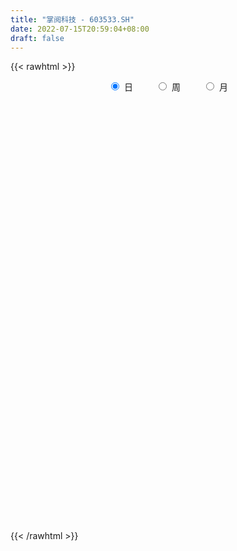 ```yaml
---
title: "掌阅科技 - 603533.SH"
date: 2022-07-15T20:59:04+08:00
draft: false
---
```

{{< rawhtml >}}
    <div style="text-align: center">
        <label style="padding: 1rem;"><input style="margin-right: .5rem" type="radio" name="period" value="D" checked onclick="period_change(this)">日</label>
        <label style="padding: 1rem;"><input style="margin-right: .5rem" type="radio" name="period" value="W" onclick="period_change(this)">周</label>
        <label style="padding: 1rem;"><input style="margin-right: .5rem" type="radio" name="period" value="M" onclick="period_change(this)">月</label>
    </div>
    <div id="chart" style="height: 700px;"></div> 
    <script type="text/javascript">
        const D_v = [93391.7,59847.0,87645.42,85757.52,157352.63,128669.72,116207.09,172550.09,156464.09,123269.62,129128.23,90776.46,125293.67,143811.31,84198.32,67231.25,57246.12,53202.24,62487.87,70320.51,86674.39,66865.23,40060.51,47533.48,40494.84,53955.23,75870.87,78128.3,42937.6,49128.53,49449.59,43823.92,46831.64,60470.36,39619.53,35056.39,54865.51,34854.39,46918.92,31872.95,51099.9,49788.09,77371.32,64253.44,130070.97,131828.48,68814.45,50207.79,60654.12,54246.49,61482.81,52094.35,46560.08,49733.37,48646.27,46613.77,31035.89,31180.7,28410.72,37404.84,80820.11,42832.34,31518.91,26315.61,33369.72,24215.84,24950.37,61543.57,48011.74,43465.76,48790.93,45350.18,53815.0,27929.86,25083.0,54786.52,43463.56,28498.91,28143.25,31695.14,67898.89,99985.13,60197.51,42399.52,36331.37,36395.84,95103.17,56681.74,15583.98,9785.75,12068.04,19417.73,23212.17,302039.62,571033.29,420794.51,419697.44,331462.66,261615.72,342051.69,249806.81,342904.26,183673.78,199745.03,223682.65,210247.84,193821.85,156190.5,116306.07,138900.11,95514.37,137181.04,112136.95,95728.9,116003.75,119044.0,193043.69,129275.16,180527.38,119316.81,103167.65,214989.16,176815.36,102743.2,75943.63,104148.79,109960.84,88461.3,92071.96,95984.78,84549.44,91594.63,137054.89,130875.59,66935.31,51797.3,62929.74,95373.17,72128.43,90658.59,210793.65,98031.7,136298.76,91004.36,132312.45,197942.8,321697.46,281223.54,229788.24,178480.04,138087.81,163996.03,134588.19,120256.34,77812.75,69452.33,71052.63,106109.11,169230.46,243366.83,190219.42,140608.53,138221.81,108025.4,144707.3,128558.55,94248.49,87482.59,73184.25,106179.92,80326.0,64031.56,60145.69,63755.53,52206.62,42809.09,88350.0,61745.37,53773.0,52827.41,63425.98,52644.61,40877.9,39395.49,84427.71,67203.87,57557.0,40235.0,146761.43,111573.12,72334.0,57030.13,99801.94,75214.0,45876.05,111616.94,66417.94,59671.04,52650.02,60068.83,100787.62,89203.45,57656.24,76455.85,45625.05,98810.8,42953.87,47860.38,65486.31,48368.29,29036.67,32274.38,34376.46,57269.76,44947.71,32950.34,38763.67,26003.6,35659.3,34474.11,36969.97,37622.84,62982.43,47578.7,34320.09,75132.13,56207.13,66049.99,32492.19,36595.0,36399.55,140885.3,136425.2,166190.93,100894.3,76769.03,66737.38,70791.4,53632.6,58507.96,47894.84,59090.54,39928.86,38696.78,35435.23,42365.23,34995.66,31150.05,48595.55,48770.33,46318.4,38391.02,34443.07,52893.64,55274.04,43238.73,45134.13,34183.97,21483.64,30625.05,30526.03,32200.79,39269.98,40836.03,76538.89,47964.71,50435.38,29541.36,28285.0,49370.42,43509.34,38159.23,28128.0,30323.72,50471.47,161744.97,67233.11,117231.62,71623.84,47402.66,52158.15,46949.36,42209.08,59562.59,70569.99,49063.02,65895.22,52071.66,59213.05,45726.45,43691.26,87434.7,63096.89,38279.96,52154.79,45417.0,133735.57,92757.76,60801.59,52363.81,45427.15,40159.55,49020.98,34197.0,30764.0,64117.26,37795.77,37820.9,23097.13,51281.48,21202.94,43996.2,29954.45,30464.67,18587.07,24495.19,24934.88,20701.39,21098.32,23208.0,23075.6,27464.3,26634.94,32059.92,37974.0,28682.51,34952.58,49648.36,35750.0,44062.36,28734.0,108310.87,62484.26,34830.99,213526.82,278617.39,134625.92,150360.23,138528.46,92521.11,98631.21,55747.69,64710.0,76857.82,134249.2,73580.76,57119.87,70549.75,75033.75,114815.0,96019.37,168412.15,124852.69,108707.75,144128.7,121826.04,97352.84,176671.56,312740.49,187043.79,201714.33,130154.82,96306.94,104146.72,175854.24,112406.74,214328.68,147892.51,114760.96,84518.04,107417.19,94934.15,171059.44,222957.4,177588.0,126500.54,68316.43,167389.95,91793.19,78553.28,61643.61,149564.89,120098.41,70027.13,80502.0,67319.26,124872.08,90253.28,50547.96,64672.0,44823.69,49264.0,48606.03,63045.51,61978.51,62294.55,35074.79,33825.05,31870.25,42984.88,28356.25,44626.54,45339.12,35524.94,77964.3,41326.11,60048.23,32803.99,34082.0,29686.55,43413.41,55380.0,39851.41,50868.86,39137.02,44754.02,29969.9,42383.0,40038.59,66345.57,32242.97,30268.73,45036.99,32386.72,26263.73,41061.66,58409.61,36109.41,27873.39,25450.55,50452.1,76724.7,43545.79,55178.17,34025.73,34704.09,27201.91,15610.15,30293.0,18804.03,16135.94,23630.56,26310.31,22593.27,38944.59,34918.78,40561.44,31123.5,44060.85,33580.0,25175.3,19385.56,165278.1,113732.49,96391.58,99410.25,58382.94,49145.93,59815.4,36879.55,27844.54,56101.26,47960.19,67106.57,42027.0,43131.8,60482.48,45408.0,34234.0,125338.48,141506.35,68426.42,66286.1,216660.66,137894.24,92819.0,83517.43,62134.0,67039.35,52578.42,46620.0,76643.0,44531.0,38579.98,26968.01,31720.0,36589.0,53951.0,43030.4,57774.0,27027.63,30172.42,23136.0,23998.0,30719.0,25544.35,43512.88,32443.28,18114.0,27650.21]
const D_histogram = [0.0,0.0121253561,0.10393952,0.0919559786,0.2240164179,0.1759986537,0.1448627218,0.2283564596,0.3800768567,0.4470398414,0.532930514,0.5892296157,0.3993252051,0.0686173993,-0.2667930196,-0.5161224949,-0.576636107,-0.5781347641,-0.5406095659,-0.5304140766,-0.680901783,-0.7650322468,-0.7503632242,-0.6319840377,-0.5516457449,-0.4176946448,-0.2708880658,-0.2181906756,-0.1488867354,-0.1165020035,-0.1367694177,-0.1248463368,-0.1703067279,-0.2240738064,-0.203775067,-0.1433965464,-0.0747749937,-0.0165390521,-0.034198109,-0.0556651847,-0.0087055874,0.0857206081,0.2226215417,0.3006032958,0.1358569405,-0.0463410862,-0.1513250138,-0.2269531974,-0.2892725924,-0.3367713936,-0.3213074435,-0.3462300616,-0.2897096165,-0.3063365633,-0.3238450518,-0.2534581186,-0.1604482802,-0.0711705879,0.0010391694,0.0708887086,0.173726309,0.2493336547,0.2701566752,0.2893961617,0.2689607167,0.2604921055,0.2255509365,0.2908448502,0.2834140753,0.3265091224,0.375295123,0.4089190474,0.3939689768,0.3701574455,0.3335381786,0.3442957269,0.3093710071,0.2597027519,0.2270560234,0.2152064198,0.1769557766,0.1543917957,0.1629125144,0.124366346,0.0491222895,-0.0223164752,0.0598444486,0.1406614832,0.3622214858,0.6774252825,1.0524010012,1.46384495,1.8968540443,2.3425226297,2.6557432608,2.7900852473,2.6763780529,2.3923810868,1.7162470538,1.0236962511,0.5226676377,-0.1121282862,-0.5840833573,-0.9904423384,-1.2013013225,-1.3651778402,-1.3443147203,-1.3888467838,-1.3597391691,-1.3543781628,-1.360457025,-1.266902139,-1.2718215083,-1.2446849304,-1.2298653232,-1.1352238416,-1.1148171514,-1.0297018672,-0.8646619935,-0.7295981721,-0.6187401264,-0.538303923,-0.5565064326,-0.5832570492,-0.5615796502,-0.5304647499,-0.4319535306,-0.3330316374,-0.2127518788,-0.1589342731,-0.0771188617,-0.069298297,-0.1566097153,-0.1097137786,-0.1066283721,-0.1053942062,-0.119822907,-0.072839882,-0.0604996948,0.1587234439,0.2724011832,0.3414248507,0.4437958939,0.428587902,0.4881991952,0.7283142933,0.8682073626,1.0578626975,0.8885543577,0.867418159,0.7844837909,0.5256144031,0.240958693,-0.1029223527,-0.2754866597,-0.3418479606,-0.3246218325,-0.0815838208,0.3121322023,0.4917601397,0.4098782737,0.3072060002,0.2759568474,0.1411501603,0.2060040585,0.1923827822,0.1202777078,-0.0353941027,-0.1401143615,-0.3474890772,-0.5322378513,-0.5623573522,-0.5220537055,-0.5272396648,-0.5218116636,-0.4743647298,-0.3164715469,-0.2545381434,-0.2700950406,-0.2268529157,-0.1759480782,-0.1895164423,-0.187468947,-0.157444841,-0.2495849326,-0.3107879239,-0.3767632018,-0.3571730876,-0.1176010171,-0.0440859692,0.017959127,0.0286783358,0.0723323842,0.0161133963,0.016354439,0.1068168149,0.1097200231,0.0937166446,0.1035025532,0.0814787193,0.1317452337,0.1969450146,0.1814840738,0.086507279,0.0058235877,-0.1740042522,-0.2842585225,-0.3604322494,-0.4525499595,-0.4466923717,-0.4329597418,-0.3712664375,-0.284452892,-0.1819679898,-0.1001453366,-0.0289526414,-0.0070174228,0.0288589954,0.0702506576,0.0789458713,0.0799135427,0.1026082932,0.1579192469,0.2125450376,0.2219118925,0.286792008,0.3217851994,0.2614495412,0.2058337393,0.1390299948,0.126473024,0.3001729193,0.3370417439,0.4060619777,0.3866676479,0.2915705191,0.2260970797,0.1514756212,0.1110629664,0.1048060931,0.0919667513,0.0378126727,-0.0318258993,-0.0621362038,-0.0635130683,-0.1084412105,-0.1116937124,-0.1375392576,-0.2026807573,-0.2700683021,-0.2964249194,-0.2720325174,-0.268182594,-0.299773234,-0.2312608473,-0.1656115755,-0.1584276674,-0.1311064993,-0.1095278586,-0.0656266559,-0.0232876104,0.0242021961,0.0181307296,-0.0193204224,-0.1522900169,-0.2771843544,-0.3572913419,-0.3672985612,-0.3339213911,-0.2277534436,-0.1346148877,-0.0810219834,-0.0618602333,-0.04663564,0.0375433738,0.0117481536,0.0089697486,0.0615863468,0.0579564671,0.0657174691,0.067936071,0.0625806012,0.0660176681,0.0306008943,0.0562192857,0.0643772284,0.0980311635,0.0869656144,0.0591016238,0.0322454936,0.0130990094,0.0776161667,0.1016683454,0.1275832305,0.1702471041,0.2137644377,0.3150368447,0.3182086089,0.2826137953,0.2590423619,0.2219541882,0.1631542656,0.1362142017,0.0901399348,0.0425788585,0.0456216644,0.0354461487,0.0097801539,-0.0108701009,-0.0764088924,-0.0981882458,-0.0560748155,-0.0053506013,-0.000377591,0.0190556295,0.0439373699,0.0401971744,0.040957936,0.0558937579,0.0545531672,0.0397658915,0.0465911584,0.0313990507,0.0414223081,0.0098325014,-0.0379096916,-0.0274545653,0.0196301894,0.0329156695,0.0689173155,0.099243726,0.1624876502,0.1597149779,0.1447018326,0.2564908991,0.3417568176,0.3343122208,0.3564551379,0.3536882524,0.295718528,0.1914737139,0.121965099,0.0852523536,0.0676347762,0.0946639013,0.0765682614,0.0437269146,0.0479375443,0.0214348098,0.0491359568,0.0518110183,0.1112940322,0.1296209972,0.0909016838,0.1139759111,0.1098559287,0.1224800969,0.2697408586,0.338616036,0.3010096616,0.3383469002,0.3082479912,0.1837880253,0.0598967216,0.0588680626,0.0447841749,0.1150511872,0.0172619145,0.0023818454,-0.0701622906,-0.0791598533,-0.1191513499,-0.0728166382,-0.0097370248,0.072040603,0.0130296905,-0.0367108568,-0.2240922159,-0.3514789533,-0.4695212009,-0.5119070894,-0.5302877784,-0.5805898953,-0.579930996,-0.6098611432,-0.6368596285,-0.6438375283,-0.6740861057,-0.6596386899,-0.6451485475,-0.592906553,-0.5203042168,-0.4177769928,-0.2990013472,-0.1915408527,-0.1397651836,-0.0914639353,-0.0291568306,0.0291564369,0.0607832842,0.0930324306,0.1378089148,0.139912692,0.1658950014,0.1272462186,0.1053452999,0.080809711,0.0716791924,0.0846448949,0.0786786424,0.0858685326,0.0458486295,-0.0058136304,-0.0575843859,-0.0504184453,-0.0072110386,0.0078364682,-0.0306724961,-0.0157835135,0.048422329,0.0890087522,0.1201186242,0.1599767647,0.1811660956,0.1712615386,0.1700765807,0.1912621463,0.1808884271,0.1872415542,0.1835354659,0.1937220736,0.2161080598,0.1959728912,0.1210771948,0.0295487433,-0.0000273482,-0.0498491913,-0.0681538381,-0.1083470554,-0.1203387133,-0.107369515,-0.0989739613,-0.1211012021,-0.1424164558,-0.2275129889,-0.2844274561,-0.277926474,-0.2696758568,-0.1969669801,-0.1427408746,-0.1058075819,0.0162329891,0.1322139256,0.1927050047,0.2422474557,0.3028381196,0.3205383793,0.3243753786,0.293693807,0.2569937178,0.228070303,0.2305446176,0.1684421156,0.1733966867,0.1705867982,0.1345890218,0.1329768653,0.1156841347,0.1006931497,0.1840658786,0.1896457476,0.1731834076,0.1542227039,0.1975180081,0.1960659439,0.1821507579,0.1435074579,0.0980836612,0.0843909804,0.0521834222,0.0188750073,0.0172121376,-0.017536638,-0.0411671586,-0.0564963932,-0.0599466024,-0.0537192424,-0.0646045401,-0.0682670787,-0.1066218927,-0.120433329,-0.1433900072,-0.1692721505,-0.185672679,-0.1788929707,-0.1792300149,-0.1472254635,-0.1179900071,-0.0987737567,-0.1051266952]
const D_fast = [0.0,0.0151566952,0.132955739,0.1439611923,0.3320257361,0.3280076353,0.3330873838,0.4736702365,0.7204098478,0.8991327928,1.118256094,1.3218625995,1.2317894902,0.9182360343,0.5161273605,0.1377672615,-0.0669053775,-0.2129377256,-0.3105649189,-0.4329729487,-0.7536861009,-1.0290746263,-1.2019964098,-1.2416132327,-1.2991863761,-1.2696589372,-1.1905743747,-1.1924246533,-1.160342397,-1.1570831659,-1.2115429346,-1.2308314379,-1.3188685109,-1.428654041,-1.4592990684,-1.4347696845,-1.3848418802,-1.3307407015,-1.3569492857,-1.3923326576,-1.3475494571,-1.2316931096,-1.0391367906,-0.8860042125,-1.0167863327,-1.210569631,-1.353384812,-1.4857512949,-1.620388838,-1.7520804876,-1.8169433984,-1.9284235319,-1.9443304909,-2.0375415785,-2.13601133,-2.1289889264,-2.0760911581,-2.0046061127,-1.932136563,-1.8445648468,-1.6982956691,-1.5603549098,-1.4719927204,-1.3804041935,-1.3335994594,-1.2769450442,-1.2554984791,-1.1174933528,-1.0540706089,-0.9293482812,-0.7867384998,-0.6508848136,-0.5673426399,-0.4986148099,-0.4518495322,-0.3550180521,-0.3126000201,-0.2973425874,-0.2732253101,-0.2312733087,-0.2252850077,-0.2092510397,-0.1600021924,-0.1674567743,-0.2304202584,-0.3074381419,-0.210316106,-0.0943337005,0.2177816735,0.7023417908,1.3404177598,2.1178229461,3.0250455515,4.0563447944,5.0335012406,5.865364539,6.4207518578,6.7348501634,6.4877778938,6.0511511539,5.6807894499,5.0179614545,4.399985544,3.7460159784,3.2348316637,2.7296606859,2.4144451257,2.0227013662,1.7118741887,1.3786406543,1.0324475359,0.8092768871,0.4864021408,0.2023674861,-0.0902792375,-0.2794437163,-0.537741314,-0.7100514966,-0.7611771213,-0.8085128429,-0.8523398288,-0.9064796061,-1.0638087239,-1.2363736027,-1.3550911163,-1.4565924035,-1.4660695668,-1.450405583,-1.3833137941,-1.3692297567,-1.3066940607,-1.3161980702,-1.4426619174,-1.4231944253,-1.4467661119,-1.4718804975,-1.516264925,-1.4874918705,-1.4902766071,-1.2313726074,-1.0495945723,-0.8952146921,-0.6818946755,-0.5899556918,-0.4082945999,0.0138990716,0.3708439815,0.8249649908,0.8777952405,1.0735135814,1.186700161,1.059234374,0.8348183372,0.4652067033,0.2237707314,0.0719474403,0.0080181103,0.2306601668,0.7024092405,1.0049772128,1.0255649152,0.9996941417,1.0374342008,0.9379150538,1.0542699666,1.0887443858,1.0467087384,0.8821884022,0.742439553,0.448192568,0.1303843311,-0.0403245078,-0.1305342876,-0.267530163,-0.3925550777,-0.4636993263,-0.3849240302,-0.3866251625,-0.4697058199,-0.4831769238,-0.4762591059,-0.5372065806,-0.5820263221,-0.5913634263,-0.745899751,-0.8847997234,-1.0449658017,-1.1146689594,-0.9044971432,-0.8420035875,-0.7754687096,-0.7575799169,-0.6958427725,-0.7480334112,-0.7437037588,-0.6265371792,-0.5962039652,-0.5887781826,-0.5531166357,-0.5547707898,-0.471567967,-0.3571319324,-0.3272218548,-0.4005718298,-0.4797996242,-0.7031285272,-0.8844474281,-1.0507292173,-1.2559844173,-1.3617999224,-1.456307228,-1.4874305331,-1.4717302105,-1.4147373058,-1.3579509867,-1.2939964519,-1.273815589,-1.2307244219,-1.1717700953,-1.1433384139,-1.1223923567,-1.0740455329,-0.9792547675,-0.8714927175,-0.8066478895,-0.6700697719,-0.5546302807,-0.5496035536,-0.5537609207,-0.5858071664,-0.5667458813,-0.3180027561,-0.1968734956,-0.0263377673,0.0509348149,0.0287303159,0.0197811464,-0.0169714069,-0.02961832,-0.00967367,0.000478676,-0.0442222345,-0.1218172813,-0.1676616367,-0.1849167683,-0.2569552131,-0.2881311431,-0.3483615027,-0.4641731918,-0.5990778121,-0.6995406592,-0.7431563866,-0.8063521116,-0.9128860602,-0.9021888853,-0.8779425074,-0.9103655161,-0.9158209729,-0.9216242968,-0.8941297581,-0.8576126152,-0.8040722597,-0.8056110437,-0.8478923014,-1.0189344001,-1.2131248262,-1.3825546492,-1.4843865088,-1.5344896864,-1.4852600998,-1.4257752659,-1.3924378574,-1.3887411657,-1.3851754823,-1.2916106251,-1.3144688068,-1.3150047748,-1.2469915898,-1.2361323527,-1.2119419835,-1.1927393638,-1.1824496834,-1.1625081994,-1.1902747496,-1.1506015368,-1.126349287,-1.068187561,-1.0575117066,-1.0706002912,-1.089395048,-1.1052667799,-1.0213455809,-0.9718763158,-0.9140656231,-0.8288399735,-0.7318815304,-0.5518499123,-0.4691259959,-0.4340673606,-0.3928782035,-0.3744778302,-0.3924891865,-0.3853756999,-0.408914983,-0.4458313447,-0.4313831227,-0.4326971012,-0.4559180576,-0.4792858375,-0.5639268522,-0.6102532671,-0.5821585406,-0.5327719767,-0.5278933642,-0.5036962363,-0.4678301534,-0.4615210553,-0.4505208098,-0.4216115483,-0.4093138472,-0.4141596501,-0.3956865936,-0.4030289386,-0.3826501042,-0.4117817855,-0.4690014015,-0.4654099165,-0.4134176145,-0.3919032169,-0.3386722421,-0.2835349,-0.1796690634,-0.1425129912,-0.1213506783,0.054561113,0.2252662359,0.3013996942,0.4126563958,0.4983115735,0.5142714811,0.4578950955,0.4188777553,0.4034780983,0.402769215,0.4534643154,0.4545107408,0.4326011227,0.4487961384,0.4276521064,0.4676372426,0.4832650587,0.5705715807,0.6213037949,0.6053099025,0.6568781075,0.6802221074,0.7234662998,0.9381622762,1.0916914625,1.1293375035,1.2512614672,1.2982245559,1.2197115963,1.110794473,1.1244828298,1.1215949858,1.2206247948,1.1271510008,1.112866393,1.0227816844,0.9939941584,0.9242148243,0.9523453765,1.0129907336,1.1127785122,1.0570250223,0.9981067608,0.7547023477,0.539445872,0.3040233242,0.1336606633,-0.0172919703,-0.2127415611,-0.3570654107,-0.5394608437,-0.7256742361,-0.893611518,-1.0923816218,-1.2428438785,-1.3896408729,-1.4856255168,-1.5430992347,-1.5450162589,-1.5009909501,-1.4414156688,-1.4245812955,-1.3991460311,-1.344128134,-1.2785257574,-1.2317030889,-1.1761958349,-1.096967122,-1.0598851718,-0.992429112,-0.9992663403,-0.994830934,-0.9991640951,-0.9903748156,-0.9562478894,-0.9425444812,-0.9138874579,-0.9424452037,-0.9955608711,-1.0617277232,-1.0671663939,-1.0257617468,-1.008755123,-1.0549322112,-1.043989107,-0.9676776823,-0.9048390711,-0.843699543,-0.7638472113,-0.6973663565,-0.6644555289,-0.6231213416,-0.5541202395,-0.5192718519,-0.4661083362,-0.423930558,-0.365313432,-0.2889004308,-0.2600423766,-0.3046687743,-0.38881004,-0.4183929685,-0.4806771095,-0.5160202158,-0.5833001969,-0.6253765332,-0.6392497136,-0.6555976503,-0.7080001915,-0.7649195593,-0.9068943396,-1.0349156707,-1.0978963071,-1.1570646541,-1.1335975225,-1.1150566356,-1.1045752384,-0.9784764202,-0.8294420023,-0.720774672,-0.6106703571,-0.4743701633,-0.3765353088,-0.2916044648,-0.2488625846,-0.2213142444,-0.1932200834,-0.1331096144,-0.1531015875,-0.1047978447,-0.0649610337,-0.0673115546,-0.0356794949,-0.0240511917,-0.0138688893,0.1155203093,0.1685116152,0.1953451271,0.2149400993,0.3076149055,0.3551793274,0.3868018308,0.3840353953,0.3631325139,0.3705375782,0.3513758756,0.3227862125,0.3254263772,0.2862934421,0.2523711318,0.2229177989,0.2044809392,0.1972784885,0.1702420558,0.1495127475,0.0845024604,0.0405826918,-0.0182214881,-0.0864216691,-0.1492403674,-0.1871839017,-0.2323284497,-0.2371302642,-0.2373923096,-0.2428694983,-0.2755041106]
const D_slow = [0.0,0.003031339,0.029016219,0.0520052137,0.1080093182,0.1520089816,0.188224662,0.2453137769,0.3403329911,0.4520929514,0.5853255799,0.7326329839,0.8324642851,0.849618635,0.7829203801,0.6538897563,0.5097307296,0.3651970385,0.2300446471,0.0974411279,-0.0727843178,-0.2640423795,-0.4516331856,-0.609629195,-0.7475406312,-0.8519642924,-0.9196863089,-0.9742339778,-1.0114556616,-1.0405811625,-1.0747735169,-1.1059851011,-1.1485617831,-1.2045802347,-1.2555240014,-1.291373138,-1.3100668864,-1.3142016494,-1.3227511767,-1.3366674729,-1.3388438697,-1.3174137177,-1.2617583323,-1.1866075083,-1.1526432732,-1.1642285448,-1.2020597982,-1.2587980975,-1.3311162456,-1.415309094,-1.4956359549,-1.5821934703,-1.6546208744,-1.7312050152,-1.8121662782,-1.8755308078,-1.9156428779,-1.9334355248,-1.9331757325,-1.9154535553,-1.8720219781,-1.8096885644,-1.7421493956,-1.6698003552,-1.602560176,-1.5374371497,-1.4810494156,-1.408338203,-1.3374846842,-1.2558574036,-1.1620336228,-1.059803861,-0.9613116168,-0.8687722554,-0.7853877108,-0.699313779,-0.6219710273,-0.5570453393,-0.5002813335,-0.4464797285,-0.4022407843,-0.3636428354,-0.3229147068,-0.2918231203,-0.2795425479,-0.2851216667,-0.2701605546,-0.2349951838,-0.1444398123,0.0249165083,0.2880167586,0.6539779961,1.1281915072,1.7138221646,2.3777579798,3.0752792917,3.7443738049,4.3424690766,4.77153084,5.0274549028,5.1581218122,5.1300897407,4.9840689013,4.7364583167,4.4361329861,4.0948385261,3.758759846,3.41154815,3.0716133578,2.7330188171,2.3929045608,2.0761790261,1.758223649,1.4470524164,1.1395860857,0.8557801253,0.5770758374,0.3196503706,0.1034848722,-0.0789146708,-0.2335997024,-0.3681756832,-0.5073022913,-0.6531165536,-0.7935114661,-0.9261276536,-1.0341160362,-1.1173739456,-1.1705619153,-1.2102954836,-1.229575199,-1.2468997732,-1.2860522021,-1.3134806467,-1.3401377397,-1.3664862913,-1.396442018,-1.4146519885,-1.4297769123,-1.3900960513,-1.3219957555,-1.2366395428,-1.1256905694,-1.0185435938,-0.8964937951,-0.7144152217,-0.4973633811,-0.2328977067,-0.0107591173,0.2060954225,0.4022163702,0.5336199709,0.5938596442,0.568129056,0.4992573911,0.4137954009,0.3326399428,0.3122439876,0.3902770382,0.5132170731,0.6156866415,0.6924881416,0.7614773534,0.7967648935,0.8482659081,0.8963616037,0.9264310306,0.9175825049,0.8825539145,0.7956816452,0.6626221824,0.5220328444,0.391519418,0.2597095018,0.1292565859,0.0106654034,-0.0684524833,-0.1320870191,-0.1996107793,-0.2563240082,-0.3003110277,-0.3476901383,-0.3945573751,-0.4339185853,-0.4963148185,-0.5740117994,-0.6682025999,-0.7574958718,-0.7868961261,-0.7979176184,-0.7934278366,-0.7862582527,-0.7681751566,-0.7641468075,-0.7600581978,-0.7333539941,-0.7059239883,-0.6824948272,-0.6566191889,-0.6362495091,-0.6033132006,-0.554076947,-0.5087059285,-0.4870791088,-0.4856232119,-0.5291242749,-0.6001889056,-0.6902969679,-0.8034344578,-0.9151075507,-1.0233474862,-1.1161640955,-1.1872773185,-1.232769316,-1.2578056501,-1.2650438105,-1.2667981662,-1.2595834174,-1.242020753,-1.2222842851,-1.2023058995,-1.1766538262,-1.1371740144,-1.084037755,-1.0285597819,-0.9568617799,-0.8764154801,-0.8110530948,-0.75959466,-0.7248371612,-0.6932189053,-0.6181756754,-0.5339152395,-0.432399745,-0.335732833,-0.2628402032,-0.2063159333,-0.168447028,-0.1406812864,-0.1144797631,-0.0914880753,-0.0820349072,-0.089991382,-0.1055254329,-0.1214037,-0.1485140026,-0.1764374307,-0.2108222451,-0.2614924344,-0.32900951,-0.4031157398,-0.4711238692,-0.5381695177,-0.6131128262,-0.670928038,-0.7123309319,-0.7519378487,-0.7847144735,-0.8120964382,-0.8285031022,-0.8343250048,-0.8282744558,-0.8237417734,-0.828571879,-0.8666443832,-0.9359404718,-1.0252633073,-1.1170879476,-1.2005682953,-1.2575066562,-1.2911603782,-1.311415874,-1.3268809323,-1.3385398423,-1.3291539989,-1.3262169605,-1.3239745233,-1.3085779366,-1.2940888199,-1.2776594526,-1.2606754348,-1.2450302845,-1.2285258675,-1.2208756439,-1.2068208225,-1.1907265154,-1.1662187245,-1.1444773209,-1.129701915,-1.1216405416,-1.1183657893,-1.0989617476,-1.0735446612,-1.0416488536,-0.9990870776,-0.9456459682,-0.866886757,-0.7873346048,-0.7166811559,-0.6519205654,-0.5964320184,-0.555643452,-0.5215899016,-0.4990549179,-0.4884102032,-0.4770047871,-0.4681432499,-0.4656982115,-0.4684157367,-0.4875179598,-0.5120650212,-0.5260837251,-0.5274213754,-0.5275157732,-0.5227518658,-0.5117675233,-0.5017182297,-0.4914787457,-0.4775053063,-0.4638670144,-0.4539255416,-0.442277752,-0.4344279893,-0.4240724123,-0.4216142869,-0.4310917098,-0.4379553512,-0.4330478038,-0.4248188865,-0.4075895576,-0.3827786261,-0.3421567135,-0.3022279691,-0.2660525109,-0.2019297861,-0.1164905817,-0.0329125265,0.0562012579,0.144623321,0.2185529531,0.2664213815,0.2969126563,0.3182257447,0.3351344388,0.3588004141,0.3779424794,0.3888742081,0.4008585941,0.4062172966,0.4185012858,0.4314540404,0.4592775484,0.4916827977,0.5144082187,0.5429021964,0.5703661786,0.6009862029,0.6684214175,0.7530754265,0.8283278419,0.912914567,0.9899765648,1.0359235711,1.0508977515,1.0656147671,1.0768108109,1.1055736077,1.1098890863,1.1104845476,1.092943975,1.0731540117,1.0433661742,1.0251620147,1.0227277584,1.0407379092,1.0439953318,1.0348176176,0.9787945636,0.8909248253,0.7735445251,0.6455677527,0.5129958081,0.3678483343,0.2228655853,0.0704002995,-0.0888146076,-0.2497739897,-0.4182955161,-0.5832051886,-0.7444923255,-0.8927189637,-1.0227950179,-1.1272392661,-1.2019896029,-1.2498748161,-1.284816112,-1.3076820958,-1.3149713034,-1.3076821942,-1.2924863732,-1.2692282655,-1.2347760368,-1.1997978638,-1.1583241135,-1.1265125588,-1.1001762339,-1.0799738061,-1.062054008,-1.0408927843,-1.0212231237,-0.9997559905,-0.9882938332,-0.9897472408,-1.0041433372,-1.0167479486,-1.0185507082,-1.0165915912,-1.0242597152,-1.0282055935,-1.0161000113,-0.9938478232,-0.9638181672,-0.923823976,-0.8785324521,-0.8357170675,-0.7931979223,-0.7453823857,-0.700160279,-0.6533498904,-0.6074660239,-0.5590355055,-0.5050084906,-0.4560152678,-0.4257459691,-0.4183587833,-0.4183656203,-0.4308279182,-0.4478663777,-0.4749531415,-0.5050378199,-0.5318801986,-0.5566236889,-0.5868989895,-0.6225031034,-0.6793813507,-0.7504882147,-0.8199698332,-0.8873887974,-0.9366305424,-0.972315761,-0.9987676565,-0.9947094092,-0.9616559278,-0.9134796767,-0.8529178127,-0.7772082829,-0.697073688,-0.6159798434,-0.5425563916,-0.4783079622,-0.4212903864,-0.363654232,-0.3215437031,-0.2781945314,-0.2355478319,-0.2019005764,-0.1686563601,-0.1397353264,-0.114562039,-0.0685455694,-0.0211341325,0.0221617195,0.0607173954,0.1100968974,0.1591133834,0.2046510729,0.2405279374,0.2650488527,0.2861465978,0.2991924533,0.3039112052,0.3082142396,0.3038300801,0.2935382904,0.2794141921,0.2644275415,0.2509977309,0.2348465959,0.2177798262,0.1911243531,0.1610160208,0.125168519,0.0828504814,0.0364323116,-0.008290931,-0.0530984348,-0.0899048006,-0.1194023024,-0.1440957416,-0.1703774154]
const D_data = [['2020-06-24', 37.85, 36.61, 36.61, 38.32],['2020-06-29', 36.5, 36.8, 36.32, 37.35],['2020-06-30', 37.2, 38.13, 37.03, 38.35],['2020-07-01', 37.63, 37.13, 36.3, 38.25],['2020-07-02', 37.19, 39.4, 36.7, 40.0],['2020-07-03', 38.75, 37.55, 36.12, 38.86],['2020-07-06', 37.17, 37.7, 36.5, 38.28],['2020-07-07', 37.69, 39.46, 37.25, 39.9],['2020-07-08', 39.48, 41.24, 38.11, 41.25],['2020-07-09', 40.88, 41.16, 40.04, 41.7],['2020-07-10', 40.91, 42.28, 40.3, 43.43],['2020-07-13', 42.02, 42.84, 41.7, 43.03],['2020-07-14', 42.92, 39.9, 39.43, 43.36],['2020-07-15', 39.95, 37.03, 36.2, 40.5],['2020-07-16', 37.0, 35.2, 34.05, 37.54],['2020-07-17', 35.5, 34.48, 34.06, 35.81],['2020-07-20', 35.0, 35.65, 34.14, 35.65],['2020-07-21', 35.55, 35.82, 35.11, 36.23],['2020-07-22', 35.62, 36.0, 35.13, 36.46],['2020-07-23', 35.5, 35.38, 34.39, 35.87],['2020-07-24', 35.3, 32.5, 32.03, 35.38],['2020-07-27', 32.5, 32.09, 31.61, 32.95],['2020-07-28', 32.3, 32.48, 32.0, 32.89],['2020-07-29', 32.45, 33.51, 32.03, 33.6],['2020-07-30', 33.4, 33.0, 32.9, 33.81],['2020-07-31', 32.8, 33.75, 32.7, 34.14],['2020-08-03', 33.76, 34.27, 33.51, 34.31],['2020-08-04', 34.38, 33.3, 33.01, 34.53],['2020-08-05', 33.33, 33.55, 33.2, 34.11],['2020-08-06', 33.2, 33.11, 32.53, 33.92],['2020-08-07', 33.08, 32.23, 31.37, 33.11],['2020-08-10', 32.29, 32.35, 31.91, 32.68],['2020-08-11', 32.38, 31.26, 31.1, 32.67],['2020-08-12', 31.26, 30.56, 29.71, 31.43],['2020-08-13', 30.99, 31.05, 30.68, 31.45],['2020-08-14', 30.66, 31.45, 30.51, 31.5],['2020-08-17', 31.58, 31.63, 31.2, 31.99],['2020-08-18', 31.6, 31.62, 31.33, 31.97],['2020-08-19', 31.79, 30.57, 30.5, 31.86],['2020-08-20', 30.46, 30.19, 29.9, 31.11],['2020-08-21', 30.79, 30.9, 30.56, 31.91],['2020-08-24', 31.29, 31.72, 30.92, 31.89],['2020-08-25', 31.56, 32.82, 31.53, 32.95],['2020-08-26', 32.82, 32.7, 31.85, 32.86],['2020-08-27', 32.3, 29.43, 29.43, 32.3],['2020-08-28', 28.44, 28.14, 27.31, 28.7],['2020-08-31', 28.0, 28.08, 27.91, 28.79],['2020-09-01', 28.08, 27.63, 27.31, 28.1],['2020-09-02', 27.64, 27.03, 26.9, 28.08],['2020-09-03', 27.05, 26.47, 26.45, 27.15],['2020-09-04', 26.4, 26.7, 25.83, 27.13],['2020-09-07', 26.79, 25.68, 25.66, 26.99],['2020-09-08', 25.97, 26.3, 25.41, 26.54],['2020-09-09', 26.14, 25.01, 24.73, 26.14],['2020-09-10', 25.21, 24.4, 24.28, 25.46],['2020-09-11', 24.33, 25.15, 24.0, 25.31],['2020-09-14', 25.35, 25.44, 24.65, 25.83],['2020-09-15', 25.2, 25.52, 25.0, 25.64],['2020-09-16', 25.51, 25.44, 25.1, 25.78],['2020-09-17', 25.19, 25.55, 24.71, 25.84],['2020-09-18', 25.4, 26.26, 25.31, 27.12],['2020-09-21', 26.15, 26.31, 25.83, 26.75],['2020-09-22', 25.9, 25.84, 25.7, 26.39],['2020-09-23', 25.96, 25.91, 25.67, 26.09],['2020-09-24', 25.71, 25.4, 25.13, 26.1],['2020-09-25', 25.77, 25.46, 25.08, 25.77],['2020-09-28', 25.46, 24.99, 24.91, 25.95],['2020-09-29', 25.01, 26.33, 24.88, 26.61],['2020-09-30', 26.44, 25.61, 25.51, 26.67],['2020-10-09', 25.99, 26.4, 25.84, 26.48],['2020-10-12', 26.8, 26.83, 26.42, 27.08],['2020-10-13', 27.01, 27.02, 26.64, 27.33],['2020-10-14', 27.03, 26.64, 26.6, 27.49],['2020-10-15', 26.5, 26.6, 26.46, 27.04],['2020-10-16', 26.51, 26.44, 26.15, 26.72],['2020-10-19', 26.59, 27.13, 26.45, 27.47],['2020-10-20', 27.2, 26.66, 26.32, 27.2],['2020-10-21', 26.74, 26.39, 26.1, 26.88],['2020-10-22', 26.21, 26.5, 25.9, 26.69],['2020-10-23', 26.4, 26.75, 26.4, 26.88],['2020-10-26', 26.64, 26.38, 24.66, 26.64],['2020-10-27', 26.54, 26.49, 26.02, 27.86],['2020-10-28', 26.61, 26.92, 25.72, 27.05],['2020-10-29', 26.46, 26.32, 26.06, 26.78],['2020-10-30', 26.43, 25.58, 25.5, 26.58],['2020-11-02', 25.8, 25.2, 25.0, 25.97],['2020-11-03', 25.21, 27.13, 25.07, 27.63],['2020-11-04', 27.46, 27.6, 26.7, 27.77],['2020-11-05', 30.36, 30.36, 30.36, 30.36],['2020-11-06', 33.4, 33.4, 33.4, 33.4],['2020-11-09', 36.74, 36.74, 36.74, 36.74],['2020-11-10', 40.41, 40.41, 40.41, 40.41],['2020-11-11', 44.45, 44.45, 44.45, 44.45],['2020-11-12', 48.9, 48.9, 47.99, 48.9],['2020-11-13', 50.9, 51.6, 47.5, 53.79],['2020-11-16', 55.0, 53.15, 50.57, 56.45],['2020-11-17', 52.77, 52.78, 50.88, 58.2],['2020-11-18', 53.6, 52.18, 50.5, 54.4],['2020-11-19', 49.55, 46.96, 46.96, 51.1],['2020-11-20', 46.35, 44.84, 44.0, 46.4],['2020-11-23', 45.0, 45.35, 43.56, 45.68],['2020-11-24', 44.54, 41.49, 40.82, 44.78],['2020-11-25', 41.82, 40.97, 40.27, 41.88],['2020-11-26', 41.0, 39.47, 39.17, 41.29],['2020-11-27', 39.47, 40.02, 38.9, 40.85],['2020-11-30', 39.5, 39.17, 37.87, 40.93],['2020-12-01', 39.0, 40.57, 38.57, 40.89],['2020-12-02', 39.96, 39.1, 38.9, 40.31],['2020-12-03', 39.02, 39.34, 38.63, 39.62],['2020-12-04', 39.34, 38.46, 37.61, 39.35],['2020-12-07', 38.88, 37.59, 37.52, 38.93],['2020-12-08', 37.88, 38.34, 37.31, 39.15],['2020-12-09', 38.0, 36.6, 36.56, 38.3],['2020-12-10', 36.36, 36.28, 36.2, 37.14],['2020-12-11', 36.65, 35.43, 35.2, 36.78],['2020-12-14', 35.7, 35.92, 35.01, 36.46],['2020-12-15', 36.75, 34.5, 34.4, 37.17],['2020-12-16', 34.3, 34.8, 34.1, 35.5],['2020-12-17', 34.47, 35.75, 34.1, 36.8],['2020-12-18', 35.3, 35.55, 34.72, 35.6],['2020-12-21', 35.27, 35.35, 34.9, 35.8],['2020-12-22', 35.42, 34.98, 33.97, 36.5],['2020-12-23', 34.5, 33.41, 32.51, 34.5],['2020-12-24', 33.39, 32.64, 32.59, 33.85],['2020-12-25', 32.53, 32.67, 32.06, 32.95],['2020-12-28', 32.37, 32.37, 31.93, 33.8],['2020-12-29', 32.5, 33.04, 32.34, 33.64],['2020-12-30', 32.66, 33.12, 32.22, 33.8],['2020-12-31', 32.95, 33.6, 32.95, 33.8],['2021-01-04', 33.8, 32.92, 32.82, 33.8],['2021-01-05', 32.67, 33.37, 32.36, 33.39],['2021-01-06', 33.5, 32.45, 32.25, 33.7],['2021-01-07', 32.1, 30.77, 30.28, 32.4],['2021-01-08', 30.62, 32.05, 30.08, 32.48],['2021-01-11', 31.79, 31.36, 30.9, 31.95],['2021-01-12', 31.35, 31.07, 30.68, 31.5],['2021-01-13', 31.1, 30.55, 30.39, 31.44],['2021-01-14', 30.28, 31.13, 29.82, 32.4],['2021-01-15', 31.05, 30.6, 30.54, 31.68],['2021-01-18', 30.69, 33.66, 30.69, 33.66],['2021-01-19', 35.0, 33.22, 33.2, 35.27],['2021-01-20', 33.11, 33.22, 32.3, 33.79],['2021-01-21', 33.0, 34.25, 32.61, 34.66],['2021-01-22', 34.0, 33.21, 33.21, 34.87],['2021-01-25', 33.28, 34.5, 32.35, 35.25],['2021-01-26', 35.01, 37.95, 34.55, 37.95],['2021-01-27', 38.0, 38.28, 37.17, 40.75],['2021-01-28', 38.4, 40.52, 37.88, 42.11],['2021-01-29', 39.5, 36.84, 36.47, 40.2],['2021-02-01', 36.99, 38.9, 35.6, 38.96],['2021-02-02', 38.66, 38.55, 37.7, 39.8],['2021-02-03', 38.56, 36.01, 35.0, 38.78],['2021-02-04', 35.58, 34.6, 33.0, 35.8],['2021-02-05', 34.55, 32.29, 32.25, 35.49],['2021-02-08', 32.29, 32.96, 31.55, 33.28],['2021-02-09', 32.62, 33.46, 32.21, 33.69],['2021-02-10', 33.46, 34.16, 33.11, 35.0],['2021-02-18', 36.0, 37.58, 36.0, 37.58],['2021-02-19', 38.0, 41.34, 37.55, 41.34],['2021-02-22', 42.14, 40.6, 40.5, 44.23],['2021-02-23', 41.0, 38.03, 37.88, 41.2],['2021-02-24', 38.31, 37.65, 37.4, 39.38],['2021-02-25', 37.8, 38.52, 37.08, 39.0],['2021-02-26', 37.0, 37.05, 36.12, 38.16],['2021-03-01', 37.07, 39.62, 36.52, 39.92],['2021-03-02', 39.6, 39.06, 38.95, 40.75],['2021-03-03', 38.7, 38.35, 37.7, 38.86],['2021-03-04', 37.75, 36.85, 36.56, 38.27],['2021-03-05', 36.0, 36.84, 35.68, 37.62],['2021-03-08', 37.09, 34.63, 34.44, 37.23],['2021-03-09', 34.18, 33.6, 32.75, 34.87],['2021-03-10', 34.37, 34.6, 33.85, 34.82],['2021-03-11', 34.59, 35.14, 34.03, 35.23],['2021-03-12', 35.6, 34.29, 33.6, 35.85],['2021-03-15', 33.71, 34.03, 32.81, 34.1],['2021-03-16', 34.07, 34.31, 33.67, 34.37],['2021-03-17', 34.45, 35.93, 34.43, 36.62],['2021-03-18', 35.54, 35.08, 34.88, 35.8],['2021-03-19', 34.08, 34.0, 33.68, 34.89],['2021-03-22', 33.6, 34.58, 33.38, 34.76],['2021-03-23', 34.72, 34.73, 34.35, 35.88],['2021-03-24', 34.44, 33.83, 33.37, 34.84],['2021-03-25', 33.35, 33.79, 33.0, 34.08],['2021-03-26', 33.71, 34.03, 33.6, 34.41],['2021-03-29', 33.75, 32.1, 32.1, 33.79],['2021-03-30', 31.81, 31.77, 30.8, 32.0],['2021-03-31', 31.76, 31.0, 30.77, 32.3],['2021-04-01', 31.43, 31.55, 30.78, 31.98],['2021-04-02', 31.56, 34.71, 31.29, 34.71],['2021-04-06', 34.36, 33.3, 33.01, 34.37],['2021-04-07', 33.1, 33.4, 33.0, 34.16],['2021-04-08', 33.0, 32.86, 32.5, 33.41],['2021-04-09', 32.88, 33.35, 32.88, 34.32],['2021-04-12', 33.49, 31.99, 31.9, 33.65],['2021-04-13', 31.97, 32.45, 31.5, 32.58],['2021-04-14', 32.25, 33.77, 31.85, 35.21],['2021-04-15', 34.02, 32.91, 32.75, 34.02],['2021-04-16', 32.6, 32.62, 32.54, 33.29],['2021-04-19', 32.32, 32.91, 31.91, 32.98],['2021-04-20', 32.8, 32.46, 32.4, 33.49],['2021-04-21', 32.4, 33.44, 32.35, 33.93],['2021-04-22', 33.5, 33.99, 33.17, 34.48],['2021-04-23', 33.95, 33.19, 33.01, 33.97],['2021-04-26', 32.02, 31.93, 31.68, 32.54],['2021-04-27', 32.15, 31.6, 31.1, 32.17],['2021-04-28', 31.09, 29.51, 28.5, 31.09],['2021-04-29', 29.35, 29.33, 28.85, 29.73],['2021-04-30', 29.04, 28.9, 28.5, 29.48],['2021-05-06', 29.01, 27.81, 27.79, 29.03],['2021-05-07', 27.9, 28.32, 27.4, 28.43],['2021-05-10', 28.31, 27.98, 27.76, 28.33],['2021-05-11', 27.72, 28.31, 27.68, 28.65],['2021-05-12', 28.17, 28.6, 27.9, 28.61],['2021-05-13', 28.21, 28.95, 28.15, 29.21],['2021-05-14', 28.94, 28.9, 28.59, 29.11],['2021-05-17', 28.88, 28.95, 28.7, 29.28],['2021-05-18', 28.98, 28.39, 28.13, 29.0],['2021-05-19', 28.5, 28.55, 28.28, 28.89],['2021-05-20', 28.59, 28.69, 28.39, 28.83],['2021-05-21', 28.66, 28.3, 28.11, 28.9],['2021-05-24', 28.31, 28.12, 27.46, 28.35],['2021-05-25', 28.0, 28.36, 27.82, 28.44],['2021-05-26', 28.38, 28.92, 28.19, 29.65],['2021-05-27', 28.72, 29.2, 28.64, 29.55],['2021-05-28', 29.1, 28.83, 28.63, 29.18],['2021-05-31', 28.86, 29.79, 28.8, 30.58],['2021-06-01', 29.55, 29.8, 29.25, 30.08],['2021-06-02', 29.7, 28.65, 28.59, 29.7],['2021-06-03', 28.65, 28.47, 28.45, 29.07],['2021-06-04', 28.34, 28.03, 27.98, 28.48],['2021-06-07', 28.04, 28.5, 28.0, 28.8],['2021-06-08', 28.72, 31.35, 28.37, 31.35],['2021-06-09', 30.88, 30.38, 29.88, 30.88],['2021-06-10', 31.59, 31.3, 30.82, 32.32],['2021-06-11', 31.68, 30.59, 30.2, 31.88],['2021-06-15', 30.87, 29.56, 29.36, 31.23],['2021-06-16', 29.38, 29.67, 29.2, 30.32],['2021-06-17', 29.6, 29.3, 28.61, 29.69],['2021-06-18', 28.9, 29.5, 28.67, 29.59],['2021-06-21', 29.37, 29.87, 28.81, 30.28],['2021-06-22', 29.87, 29.8, 29.48, 30.21],['2021-06-23', 29.97, 29.14, 29.01, 29.97],['2021-06-24', 29.08, 28.6, 28.58, 29.18],['2021-06-25', 28.69, 28.77, 28.33, 28.87],['2021-06-28', 28.8, 28.98, 28.45, 29.22],['2021-06-29', 28.93, 28.22, 28.06, 29.0],['2021-06-30', 28.4, 28.5, 28.0, 28.68],['2021-07-01', 28.66, 28.01, 28.0, 28.66],['2021-07-02', 28.0, 27.1, 27.05, 28.24],['2021-07-05', 27.03, 26.48, 26.32, 27.3],['2021-07-06', 26.45, 26.46, 26.1, 26.84],['2021-07-07', 26.42, 26.8, 26.17, 26.97],['2021-07-08', 26.71, 26.33, 26.22, 26.8],['2021-07-09', 26.1, 25.5, 25.4, 26.3],['2021-07-12', 25.52, 26.55, 25.5, 26.7],['2021-07-13', 26.5, 26.62, 26.35, 27.18],['2021-07-14', 26.58, 25.85, 25.5, 26.59],['2021-07-15', 25.85, 25.97, 25.32, 26.06],['2021-07-16', 25.89, 25.82, 25.62, 25.98],['2021-07-19', 25.82, 26.09, 25.36, 26.12],['2021-07-20', 25.82, 26.15, 25.8, 26.68],['2021-07-21', 26.01, 26.34, 26.01, 26.64],['2021-07-22', 26.2, 25.68, 25.5, 26.54],['2021-07-23', 25.7, 25.05, 25.05, 25.9],['2021-07-26', 24.91, 23.2, 22.91, 24.91],['2021-07-27', 22.88, 22.3, 22.3, 23.46],['2021-07-28', 22.11, 21.91, 20.4, 22.47],['2021-07-29', 22.14, 22.1, 22.03, 22.47],['2021-07-30', 22.12, 22.26, 21.71, 22.35],['2021-08-02', 22.0, 23.15, 21.81, 23.29],['2021-08-03', 23.1, 23.2, 22.9, 23.79],['2021-08-04', 22.9, 22.83, 22.64, 23.2],['2021-08-05', 22.77, 22.35, 22.25, 22.89],['2021-08-06', 22.33, 22.16, 21.9, 22.45],['2021-08-09', 22.17, 23.1, 22.17, 23.54],['2021-08-10', 23.1, 21.71, 21.4, 23.4],['2021-08-11', 21.69, 21.74, 21.53, 21.95],['2021-08-12', 21.75, 22.41, 21.68, 23.4],['2021-08-13', 22.35, 21.7, 21.55, 22.35],['2021-08-16', 21.6, 21.72, 21.38, 22.09],['2021-08-17', 22.16, 21.55, 21.5, 22.29],['2021-08-18', 21.5, 21.32, 21.12, 21.58],['2021-08-19', 21.58, 21.3, 21.18, 21.87],['2021-08-20', 21.31, 20.59, 20.33, 21.31],['2021-08-23', 20.6, 21.19, 20.6, 21.45],['2021-08-24', 21.18, 20.94, 20.91, 21.35],['2021-08-25', 21.09, 21.27, 21.01, 21.67],['2021-08-26', 21.2, 20.68, 20.62, 21.2],['2021-08-27', 20.55, 20.26, 20.0, 20.55],['2021-08-30', 20.22, 20.0, 19.76, 20.39],['2021-08-31', 19.85, 19.83, 19.64, 20.3],['2021-09-01', 19.8, 20.88, 19.77, 20.97],['2021-09-02', 20.77, 20.53, 20.48, 21.23],['2021-09-03', 20.8, 20.63, 20.42, 20.85],['2021-09-06', 20.74, 21.0, 20.5, 21.28],['2021-09-07', 20.84, 21.26, 20.83, 21.38],['2021-09-08', 21.39, 22.46, 21.19, 22.58],['2021-09-09', 22.06, 21.65, 21.5, 22.19],['2021-09-10', 21.5, 21.21, 21.11, 21.59],['2021-09-13', 21.18, 21.32, 20.81, 21.48],['2021-09-14', 21.26, 21.09, 21.02, 21.57],['2021-09-15', 20.89, 20.63, 20.51, 21.06],['2021-09-16', 20.54, 20.84, 20.53, 21.3],['2021-09-17', 20.84, 20.42, 20.13, 20.84],['2021-09-22', 20.17, 20.13, 19.9, 20.17],['2021-09-23', 20.63, 20.61, 20.5, 21.25],['2021-09-24', 20.56, 20.39, 20.37, 20.8],['2021-09-27', 20.56, 20.05, 19.98, 20.63],['2021-09-28', 20.18, 19.92, 19.82, 20.18],['2021-09-29', 19.83, 19.02, 19.01, 19.83],['2021-09-30', 19.19, 19.19, 19.1, 19.39],['2021-10-08', 19.49, 19.91, 19.32, 20.1],['2021-10-11', 19.92, 20.17, 19.8, 20.32],['2021-10-12', 20.2, 19.67, 19.42, 20.2],['2021-10-13', 19.67, 19.85, 19.67, 20.0],['2021-10-14', 19.88, 19.99, 19.74, 20.22],['2021-10-15', 20.02, 19.65, 19.63, 20.1],['2021-10-18', 19.65, 19.66, 19.35, 19.69],['2021-10-19', 19.67, 19.85, 19.65, 19.87],['2021-10-20', 19.8, 19.66, 19.66, 20.1],['2021-10-21', 19.63, 19.42, 19.38, 19.75],['2021-10-22', 19.55, 19.64, 19.44, 19.94],['2021-10-25', 19.65, 19.31, 19.2, 19.67],['2021-10-26', 19.21, 19.58, 19.2, 19.72],['2021-10-27', 19.48, 18.96, 18.86, 19.5],['2021-10-28', 18.96, 18.47, 18.4, 18.98],['2021-10-29', 18.6, 19.01, 18.31, 19.19],['2021-11-01', 19.05, 19.56, 18.74, 19.89],['2021-11-02', 19.57, 19.26, 19.15, 19.81],['2021-11-03', 19.28, 19.66, 19.25, 19.99],['2021-11-04', 19.58, 19.78, 19.51, 19.87],['2021-11-05', 19.78, 20.5, 19.62, 21.25],['2021-11-08', 20.5, 19.92, 19.81, 20.5],['2021-11-09', 19.88, 19.8, 19.71, 20.13],['2021-11-10', 19.87, 21.78, 19.87, 21.78],['2021-11-11', 21.4, 22.2, 21.08, 22.74],['2021-11-12', 21.77, 21.51, 21.26, 21.83],['2021-11-15', 21.27, 22.2, 21.26, 22.37],['2021-11-16', 22.21, 22.24, 21.7, 22.56],['2021-11-17', 22.09, 21.67, 21.63, 22.09],['2021-11-18', 21.75, 20.88, 20.8, 21.75],['2021-11-19', 20.83, 21.01, 20.6, 21.1],['2021-11-22', 21.02, 21.26, 20.77, 21.65],['2021-11-23', 21.0, 21.46, 20.89, 21.65],['2021-11-24', 21.5, 22.16, 21.5, 22.57],['2021-11-25', 22.1, 21.74, 21.65, 22.18],['2021-11-26', 21.61, 21.52, 21.36, 21.78],['2021-11-29', 21.13, 22.0, 21.02, 22.23],['2021-11-30', 22.07, 21.64, 21.55, 22.43],['2021-12-01', 21.41, 22.41, 21.36, 22.68],['2021-12-02', 22.2, 22.28, 21.91, 22.57],['2021-12-03', 22.26, 23.29, 21.76, 23.58],['2021-12-06', 23.25, 23.15, 22.86, 23.85],['2021-12-07', 23.22, 22.54, 22.3, 23.78],['2021-12-08', 22.38, 23.43, 21.86, 23.7],['2021-12-09', 23.22, 23.31, 23.22, 24.06],['2021-12-10', 23.38, 23.72, 23.06, 23.95],['2021-12-13', 24.36, 26.09, 24.28, 26.09],['2021-12-14', 26.79, 26.04, 25.69, 27.28],['2021-12-15', 25.87, 25.16, 24.9, 26.2],['2021-12-16', 25.16, 26.48, 24.93, 26.99],['2021-12-17', 26.15, 26.05, 25.39, 26.38],['2021-12-20', 25.82, 24.79, 24.72, 26.0],['2021-12-21', 24.7, 24.37, 24.0, 25.38],['2021-12-22', 24.65, 25.77, 24.6, 26.55],['2021-12-23', 25.39, 25.76, 24.8, 26.06],['2021-12-24', 26.0, 27.19, 25.45, 27.46],['2021-12-27', 27.19, 25.22, 24.87, 27.19],['2021-12-28', 25.1, 26.12, 24.95, 26.5],['2021-12-29', 26.13, 25.29, 25.2, 26.38],['2021-12-30', 25.1, 25.96, 25.08, 26.56],['2021-12-31', 26.33, 25.51, 25.4, 26.5],['2022-01-04', 25.37, 26.68, 25.2, 27.17],['2022-01-05', 27.0, 27.3, 26.9, 29.29],['2022-01-06', 27.37, 28.1, 26.21, 29.14],['2022-01-07', 27.9, 26.58, 26.5, 28.3],['2022-01-10', 26.61, 26.54, 25.6, 26.98],['2022-01-11', 26.49, 24.21, 23.89, 26.7],['2022-01-12', 24.22, 24.01, 23.5, 24.44],['2022-01-13', 23.9, 23.25, 23.2, 24.2],['2022-01-14', 23.25, 23.47, 23.14, 23.94],['2022-01-17', 23.47, 23.27, 23.12, 24.0],['2022-01-18', 23.3, 22.3, 22.1, 23.47],['2022-01-19', 22.33, 22.38, 22.22, 22.82],['2022-01-20', 22.38, 21.46, 21.39, 22.42],['2022-01-21', 21.58, 20.84, 20.82, 21.75],['2022-01-24', 20.72, 20.46, 20.14, 21.0],['2022-01-25', 20.28, 19.49, 19.44, 20.66],['2022-01-26', 19.56, 19.4, 19.29, 19.87],['2022-01-27', 19.48, 18.86, 18.84, 19.5],['2022-01-28', 18.99, 18.9, 18.76, 19.22],['2022-02-07', 19.19, 18.91, 18.88, 19.19],['2022-02-08', 18.9, 19.23, 18.76, 19.23],['2022-02-09', 19.17, 19.58, 19.15, 19.58],['2022-02-10', 19.63, 19.68, 19.41, 19.92],['2022-02-11', 19.69, 19.1, 19.07, 19.88],['2022-02-14', 18.86, 19.05, 18.73, 19.28],['2022-02-15', 19.08, 19.29, 19.08, 19.57],['2022-02-16', 19.37, 19.38, 19.26, 19.54],['2022-02-17', 19.31, 19.14, 19.02, 19.42],['2022-02-18', 19.03, 19.2, 18.89, 19.24],['2022-02-21', 19.18, 19.48, 19.16, 19.54],['2022-02-22', 19.2, 19.01, 18.92, 19.25],['2022-02-23', 19.11, 19.34, 19.06, 19.44],['2022-02-24', 19.34, 18.45, 18.3, 19.36],['2022-02-25', 18.62, 18.43, 18.33, 18.87],['2022-02-28', 18.33, 18.19, 17.52, 18.43],['2022-03-01', 18.23, 18.2, 18.06, 18.35],['2022-03-02', 18.08, 18.4, 17.95, 18.47],['2022-03-03', 18.47, 18.1, 18.09, 18.5],['2022-03-04', 18.09, 18.19, 17.92, 18.36],['2022-03-07', 18.16, 17.42, 17.22, 18.16],['2022-03-08', 17.42, 16.9, 16.79, 17.64],['2022-03-09', 16.92, 16.45, 15.63, 17.1],['2022-03-10', 16.78, 16.88, 16.7, 17.21],['2022-03-11', 16.68, 17.3, 16.45, 17.35],['2022-03-14', 17.24, 16.96, 16.96, 17.31],['2022-03-15', 16.92, 16.07, 16.07, 16.92],['2022-03-16', 16.29, 16.51, 15.71, 16.69],['2022-03-17', 16.74, 17.21, 16.7, 17.77],['2022-03-18', 17.08, 17.11, 16.95, 17.3],['2022-03-21', 17.15, 17.13, 16.9, 17.36],['2022-03-22', 17.21, 17.41, 16.89, 17.59],['2022-03-23', 17.46, 17.35, 17.27, 17.78],['2022-03-24', 17.13, 17.01, 16.91, 17.17],['2022-03-25', 17.02, 17.11, 17.01, 17.56],['2022-03-28', 17.39, 17.48, 17.22, 17.77],['2022-03-29', 17.5, 17.16, 17.09, 17.65],['2022-03-30', 17.39, 17.41, 17.05, 17.47],['2022-03-31', 17.4, 17.35, 17.22, 17.54],['2022-04-01', 17.17, 17.61, 17.01, 17.72],['2022-04-06', 17.99, 17.94, 17.9, 18.53],['2022-04-07', 17.94, 17.51, 17.51, 18.16],['2022-04-08', 17.41, 16.63, 16.6, 17.49],['2022-04-11', 16.82, 15.97, 15.91, 16.82],['2022-04-12', 16.19, 16.37, 15.77, 16.39],['2022-04-13', 16.16, 15.82, 15.79, 16.3],['2022-04-14', 15.82, 15.92, 15.82, 16.04],['2022-04-15', 15.8, 15.35, 15.33, 15.8],['2022-04-18', 15.3, 15.4, 14.88, 15.42],['2022-04-19', 15.36, 15.55, 15.24, 15.64],['2022-04-20', 15.6, 15.39, 15.34, 15.82],['2022-04-21', 15.28, 14.8, 14.8, 15.48],['2022-04-22', 14.8, 14.5, 14.37, 14.8],['2022-04-25', 14.24, 13.17, 13.16, 14.24],['2022-04-26', 13.17, 12.83, 12.77, 13.45],['2022-04-27', 12.7, 13.15, 12.36, 13.2],['2022-04-28', 13.16, 12.87, 12.62, 13.25],['2022-04-29', 13.01, 13.58, 13.0, 14.03],['2022-05-05', 13.33, 13.42, 13.15, 13.68],['2022-05-06', 13.15, 13.21, 13.01, 13.34],['2022-05-09', 14.53, 14.53, 14.53, 14.53],['2022-05-10', 15.5, 15.02, 14.92, 15.98],['2022-05-11', 14.82, 14.8, 14.68, 15.5],['2022-05-12', 14.57, 15.01, 14.55, 15.49],['2022-05-13', 15.1, 15.55, 14.92, 15.74],['2022-05-16', 15.31, 15.37, 15.31, 15.67],['2022-05-17', 15.31, 15.42, 15.06, 15.72],['2022-05-18', 15.36, 15.08, 14.97, 15.68],['2022-05-19', 14.68, 14.97, 14.68, 15.02],['2022-05-20', 15.09, 15.02, 14.94, 15.19],['2022-05-23', 15.4, 15.47, 15.21, 15.77],['2022-05-24', 15.46, 14.61, 14.61, 15.47],['2022-05-25', 14.61, 15.39, 14.53, 15.6],['2022-05-26', 15.43, 15.4, 15.12, 15.46],['2022-05-27', 15.42, 14.97, 14.85, 15.42],['2022-05-30', 14.97, 15.38, 14.76, 15.64],['2022-05-31', 15.22, 15.21, 14.98, 15.37],['2022-06-01', 15.07, 15.22, 15.04, 15.45],['2022-06-02', 15.24, 16.74, 14.94, 16.74],['2022-06-06', 16.6, 16.15, 15.92, 16.6],['2022-06-07', 16.11, 15.99, 15.82, 16.25],['2022-06-08', 16.03, 16.0, 15.55, 16.17],['2022-06-09', 16.09, 17.0, 15.79, 17.6],['2022-06-10', 16.59, 16.73, 16.56, 17.18],['2022-06-13', 16.56, 16.71, 16.52, 17.21],['2022-06-14', 16.5, 16.42, 15.9, 16.6],['2022-06-15', 16.42, 16.24, 16.23, 16.66],['2022-06-16', 16.25, 16.59, 16.22, 16.74],['2022-06-17', 16.51, 16.33, 16.04, 16.51],['2022-06-20', 16.02, 16.21, 15.93, 16.45],['2022-06-21', 16.17, 16.57, 16.02, 17.1],['2022-06-22', 16.7, 16.1, 16.09, 16.7],['2022-06-23', 15.99, 16.1, 15.78, 16.18],['2022-06-24', 16.16, 16.1, 16.02, 16.24],['2022-06-27', 16.12, 16.19, 16.09, 16.35],['2022-06-28', 16.1, 16.31, 15.96, 16.34],['2022-06-29', 16.32, 16.07, 16.07, 16.54],['2022-06-30', 16.0, 16.1, 15.92, 16.41],['2022-07-01', 16.09, 15.51, 15.48, 16.17],['2022-07-04', 15.56, 15.61, 15.39, 15.65],['2022-07-05', 15.5, 15.31, 15.14, 15.66],['2022-07-06', 15.31, 15.03, 14.96, 15.39],['2022-07-07', 15.0, 14.9, 14.87, 15.12],['2022-07-08', 14.99, 15.02, 14.91, 15.34],['2022-07-11', 14.96, 14.8, 14.65, 15.03],['2022-07-12', 14.84, 15.15, 14.58, 15.62],['2022-07-13', 15.11, 15.16, 14.89, 15.38],['2022-07-14', 15.2, 15.06, 15.02, 15.23],['2022-07-15', 15.06, 14.67, 14.61, 15.21]]
const W_v = [208.0,486.23,2321.21,7792.15,12911.54,204546.83,1056159.9299999999,698664.77,495236.97,342278.44,408752.09,325966.08,237331.44,380987.11,226927.05,275286.39,395333.03,340009.35,297171.31,251771.49,81371.84,54576.99,272734.71,387275.47,272582.81,586179.95,631395.9100000001,201774.5,494820.2,237196.38,189759.21,81021.44,136588.01,188464.45,206952.38,132454.7,118409.59,101291.27,92170.23,99906.83,137540.83,145489.16,105310.89,102546.68,72819.11,79832.01,208880.03,97197.3,105740.15,53892.08,66333.78,89635.83,47767.5,73032.22,60381.83,81062.78,93431.94,94957.96,131743.2,80879.81,87151.0,292427.01,197421.9,122615.38,103665.3,49068.0,78053.84,62874.4,72790.22,77001.89,128603.72,160382.28,379282.8,349708.52,241568.65,193870.8,131366.59,297249.01,167287.6,128376.0,447234.12,129780.83,184560.86,138952.15,132519.29,99740.86,91491.1,106440.65,200563.28,145636.9,137455.66,64547.79,79674.82,78226.54,101063.7,64334.95,69843.13,100305.25,122734.96,201635.83,189247.13,117877.45,93393.32,11755.27,76316.94,102912.22,64780.48,164178.1,118704.68,302718.46,343811.98,619722.3899999999,470097.4500000001,606579.72,558550.37,289345.49,215795.38,329217.11,560638.27,248794.49,314042.33,247394.38,404922.25,1090958.46,414746.57,555422.98,672985.8200000001,815076.55,582023.38,873119.5900000001,819726.0599999999,871839.1300000001,563923.16,403992.95,560596.4500000001,521002.78,327372.66,498372.38,766996.03,641527.2899999999,287450.57,519272.29,697619.12,511311.01,329931.13,248909.29,295514.89,225801.84,219611.67,453312.3,295405.66,243647.84,208852.26,158252.42,134505.68,43465.76,200968.97,186587.38,306812.42,213550.48,927770.8500000001,1775622.0199999998,1199812.53,815466.37,556565.01,741207.04,673659.0,394642.89,540059.33,349163.95,626787.0599999999,1162964.49,735408.41,218317.71,275339.57,820441.9900000001,528181.1799999999,374438.7,298884.08,249171.39,396185.01,340739.19,358795.97,360366.16,311705.95,113854.6,197904.98,167851.02,219474.03,266476.44,580795.28,267930.41,244118.98,192541.72,220816.46,199314.51,173457.88,232765.34,189490.71,468305.01,248281.84,296812.94,278229.26,384866.71,221168.49,132677.03,133402.45,43996.2,128436.26,115547.61,160303.95,266505.59,724085.38,535788.7,406517.65,524830.02,596868.02,1008324.99,703043.3200000001,549522.85,698105.38,467696.46,487511.6900000001,375169.01,285188.6,172111.22,244781.01,200034.18,229991.31,210980.03,175017.83,198295.06,175448.66,141834.88,107474.11,189609.16,58755.3,494197.98,232068.36,256326.82,265462.96,630773.77,358088.2,233341.99,223064.4,135053.05,147264.72]
const W_histogram = [0.0,0.2501652422,0.7959691756,1.7417074234,3.2808775785,4.9717331659,6.4158242681,6.0488380986,5.109921659,3.8130891675,2.924933927,1.8458929442,0.9599424927,0.5513409048,-0.022918955,-0.3862275421,-0.7460855877,-0.8241163524,-1.4968335531,-2.251532385,-2.6089556457,-2.680565863,-2.3615067065,-1.8746590054,-1.725728087,-0.8001061105,-0.2805904778,-0.220898238,-0.0870030497,-0.3920520789,-0.820682829,-1.0305689255,-1.1621126198,-1.0256864493,-0.9284178918,-1.210948998,-1.3099946184,-1.6419597773,-2.0036815508,-2.008251841,-2.0509075409,-1.8795039794,-1.7643431098,-1.5811505528,-1.7320971735,-1.6906891604,-1.5391595994,-1.3970718495,-1.3111150271,-1.1878291949,-1.1036140574,-0.9692058147,-0.8337014577,-0.8960807869,-0.8952970582,-0.8050612219,-0.5901781683,-0.4181307781,-0.1386845654,-0.046848386,-0.0026433017,0.2404161992,0.3510407823,0.3880129242,0.3179245681,0.3081267433,0.3365673673,0.3426829124,0.3528491991,0.2467927626,0.289229218,0.4141962207,0.7072030255,0.886260169,0.992700261,1.0425921785,0.9512171918,1.0496131653,1.0117910044,0.8697594571,0.72786326,0.3582587337,0.0763644178,-0.1506295841,-0.2958707019,-0.3547791482,-0.4284313939,-0.4541568288,-0.3332253638,-0.2350803397,-0.1634846635,-0.1527534581,-0.1025277655,-0.0593030512,-0.0532296403,-0.0968042459,-0.0904966507,-0.0396465433,0.0199540709,0.1476016851,0.2598177965,0.3144055281,0.2865369001,0.2422556058,0.2717811056,0.2286137297,0.2086342628,0.2331164904,0.2128141215,0.181613465,0.2424446547,0.3546654643,0.4732598382,0.5872771176,0.6266542248,0.5270492806,0.4917720864,0.4975427204,0.4765507002,0.3379667389,0.2144977191,0.094360662,0.2631924514,0.2399333215,0.2603209697,0.2623693064,0.3900637019,0.3796056903,0.4034930156,0.5175730844,0.8654573464,1.1392888626,1.4965348088,1.510591642,1.4272560994,1.0746705466,0.8737682859,0.7745637778,1.1011917984,1.1428518625,0.9685638436,0.8324167656,0.9672844449,0.4631089724,-0.0448133714,-0.3222248602,-0.6166547553,-0.857686404,-1.0359808856,-1.3042822619,-1.5277213753,-1.7148666008,-1.695789545,-1.6664830998,-1.5678763309,-1.3865857794,-1.2076771235,-1.0196567713,-0.9279078603,-0.3254739657,1.2286359742,1.7020798124,1.5932912493,1.3296877241,0.8860251191,0.5517687087,0.1108976709,-0.1307936207,-0.3929427503,-0.6468948035,-0.6218223826,-0.3566658886,-0.4761448666,-0.4196479892,0.084013743,0.1093668746,0.0937231877,-0.0963433901,-0.2413237466,-0.329473145,-0.3351486454,-0.4182577478,-0.5043855931,-0.5037780043,-0.7578438107,-0.9197246058,-0.9392148346,-0.9415998877,-0.8588786629,-0.8100707899,-0.5688040725,-0.4511935333,-0.3932509096,-0.434836733,-0.531166744,-0.5330190218,-0.5439037828,-0.6875513462,-0.7336452352,-0.7374802863,-0.7544278915,-0.7272084986,-0.6274031525,-0.4725026103,-0.3775428793,-0.2757689124,-0.2490972075,-0.1477986629,-0.0672401455,0.0122035839,0.0471892482,0.1876613457,0.3558263197,0.4353574938,0.5186291364,0.6791081907,0.7925032833,0.9898899887,1.151374493,1.0993008815,1.0890960113,0.8364285085,0.4737614616,0.1041148272,-0.1141964881,-0.2323310069,-0.3364756819,-0.3918020999,-0.4542183631,-0.4720988202,-0.4479264088,-0.3657334851,-0.345099679,-0.3824903407,-0.4259761661,-0.4744990738,-0.4874542816,-0.303380335,-0.1879270219,-0.0904752435,0.1069392978,0.242820588,0.3075685806,0.3344853955,0.3125426182,0.2667952904,0.2168522745]
const W_fast = [0.0,0.3127065527,1.05750278,2.4386678837,4.7980574335,7.7318463123,10.7798934815,11.9251168366,12.2636808118,11.9201206122,11.7631988534,11.1456311067,10.4996662783,10.2288999167,9.6489103181,9.1890448455,8.6426654029,8.3586055501,7.3116799612,5.994098033,4.9844358609,4.2426841779,3.9713666578,3.9895496075,3.7070485042,4.4326439531,4.8820119663,4.8864796466,4.9986240724,4.5955620235,3.9617605661,3.4942322383,3.0721603891,2.9521649472,2.8173290318,2.232060676,1.805516401,1.0630612978,0.2004191366,-0.3062141138,-0.861596699,-1.1600691324,-1.4859940402,-1.6980891214,-2.2820600355,-2.6633243125,-2.8965846513,-3.1037648638,-3.3455867982,-3.5192582647,-3.7109466415,-3.8188398525,-3.8917608599,-4.1781603858,-4.4012009217,-4.5122303908,-4.4448918793,-4.3773771836,-4.1326021122,-4.0524780294,-4.0089337704,-3.7057702197,-3.507385441,-3.3734100681,-3.3640172822,-3.2967834212,-3.1842009554,-3.0924146822,-2.9940360957,-3.0383943416,-2.9236505817,-2.6951345238,-2.2253269626,-1.8247047768,-1.4700896196,-1.1595496574,-1.0131203462,-0.6523210814,-0.4371954912,-0.3617871742,-0.3217175563,-0.6017573993,-0.8645606107,-1.1292120086,-1.3484208018,-1.4960240352,-1.6767841294,-1.8160487715,-1.7784236475,-1.7390487082,-1.7083241979,-1.735781357,-1.7111876059,-1.6827886543,-1.6900226535,-1.7577983206,-1.774114888,-1.7331764165,-1.6685872845,-1.5040392491,-1.3268686885,-1.1936795749,-1.1499139778,-1.1336313707,-1.0361605946,-1.0221745381,-0.9899954392,-0.907234089,-0.8743329276,-0.8601302178,-0.7386878644,-0.5378006888,-0.3008913553,-0.0400547966,0.1559858668,0.1881432428,0.2758090702,0.4059653843,0.5041110391,0.4500187626,0.3801741725,0.2836272809,0.5182571831,0.5549813836,0.6404492743,0.7080899376,0.9333002586,1.0177436695,1.1425042487,1.3859775886,1.9502261873,2.5088799191,3.2402595675,3.6319643112,3.9054427934,3.8215248773,3.839064688,3.9335011244,4.5354270946,4.8628001243,4.9306530663,5.0026101797,5.3792989702,4.9909007409,4.4717750542,4.1138073503,3.6652137664,3.2097605167,2.7724708137,2.1780988719,1.5727294147,0.956867539,0.5519972085,0.1646828788,-0.128679435,-0.2940353284,-0.4170459534,-0.483939794,-0.6241678481,-0.1031024449,1.7581664886,2.6571302799,2.9466645291,3.0154829349,2.7933266097,2.5970123765,2.1838657564,1.9094760597,1.5490912425,1.1334154883,1.0030323136,1.1790223355,0.9405071408,0.8920920209,1.4167571889,1.4694520391,1.4772391492,1.2630867238,1.0577754307,0.887257746,0.7977950842,0.6101215449,0.3978973013,0.272560389,-0.17096637,-0.5627783166,-0.8170722541,-1.0548572791,-1.18685572,-1.3405655445,-1.2414998451,-1.2366876893,-1.277057793,-1.4273527997,-1.6564744966,-1.7915815299,-1.9384422366,-2.2539776365,-2.4834828343,-2.671687957,-2.8772425351,-3.0318252669,-3.0888707089,-3.0520958192,-3.051521808,-3.0186900692,-3.0542926663,-2.9899437874,-2.9261953064,-2.843700681,-2.7969177046,-2.6095302707,-2.3524087168,-2.1640381692,-1.9511092426,-1.6208531406,-1.3093322272,-0.8644730246,-0.415144897,-0.1923932882,0.0696758445,0.0261154688,-0.2181112127,-0.5617291403,-0.8085895776,-0.9848068482,-1.1730704436,-1.3263473866,-1.5023182406,-1.6382234027,-1.7260325935,-1.735273041,-1.8009141548,-1.9339274016,-2.0839072685,-2.2510549447,-2.3858737229,-2.27764486,-2.2091733024,-2.1343403349,-1.9101909692,-1.713604532,-1.5719643942,-1.4614262305,-1.4052333531,-1.3842818583,-1.3800118056]
const W_slow = [0.0,0.0625413105,0.2615336044,0.6969604603,1.5171798549,2.7601131464,4.3640692134,5.8762787381,7.1537591528,8.1070314447,8.8382649264,9.2997381625,9.5397237856,9.6775590119,9.6718292731,9.5752723876,9.3887509906,9.1827219025,8.8085135143,8.245630418,7.5933915066,6.9232500409,6.3328733642,5.8642086129,5.4327765911,5.2327500635,5.1626024441,5.1073778846,5.0856271221,4.9876141024,4.7824433952,4.5248011638,4.2342730088,3.9778513965,3.7457469236,3.4430096741,3.1155110194,2.7050210751,2.2041006874,1.7020377272,1.1893108419,0.7194348471,0.2783490696,-0.1169385686,-0.549962862,-0.9726351521,-1.3574250519,-1.7066930143,-2.0344717711,-2.3314290698,-2.6073325841,-2.8496340378,-3.0580594022,-3.2820795989,-3.5059038635,-3.7071691689,-3.854713711,-3.9592464055,-3.9939175469,-4.0056296434,-4.0062904688,-3.946186419,-3.8584262234,-3.7614229923,-3.6819418503,-3.6049101645,-3.5207683227,-3.4350975946,-3.3468852948,-3.2851871042,-3.2128797997,-3.1093307445,-2.9325299881,-2.7109649458,-2.4627898806,-2.202141836,-1.964337538,-1.7019342467,-1.4489864956,-1.2315466313,-1.0495808163,-0.9600161329,-0.9409250285,-0.9785824245,-1.0525501,-1.141244887,-1.2483527355,-1.3618919427,-1.4451982836,-1.5039683686,-1.5448395344,-1.5830278989,-1.6086598403,-1.6234856031,-1.6367930132,-1.6609940747,-1.6836182373,-1.6935298732,-1.6885413554,-1.6516409342,-1.586686485,-1.508085103,-1.436450878,-1.3758869765,-1.3079417001,-1.2507882677,-1.198629702,-1.1403505794,-1.087147049,-1.0417436828,-0.9811325191,-0.8924661531,-0.7741511935,-0.6273319141,-0.4706683579,-0.3389060378,-0.2159630162,-0.0915773361,0.0275603389,0.1120520237,0.1656764534,0.1892666189,0.2550647318,0.3150480621,0.3801283046,0.4457206312,0.5432365566,0.6381379792,0.7390112331,0.8684045042,1.0847688408,1.3695910565,1.7437247587,2.1213726692,2.478186694,2.7468543307,2.9652964021,3.1589373466,3.4342352962,3.7199482618,3.9620892227,4.1701934141,4.4120145253,4.5277917685,4.5165884256,4.4360322105,4.2818685217,4.0674469207,3.8084516993,3.4823811338,3.10045079,2.6717341398,2.2477867535,1.8311659786,1.4391968959,1.092550451,0.7906311701,0.5357169773,0.3037400122,0.2223715208,0.5295305143,0.9550504675,1.3533732798,1.6857952108,1.9073014906,2.0452436678,2.0729680855,2.0402696803,1.9420339928,1.7803102919,1.6248546962,1.5356882241,1.4166520074,1.3117400101,1.3327434459,1.3600851645,1.3835159614,1.3594301139,1.2990991773,1.216730891,1.1329437297,1.0283792927,0.9022828944,0.7763383933,0.5868774407,0.3569462892,0.1221425806,-0.1132573914,-0.3279770571,-0.5304947546,-0.6726957727,-0.785494156,-0.8838068834,-0.9925160667,-1.1253077527,-1.2585625081,-1.3945384538,-1.5664262903,-1.7498375991,-1.9342076707,-2.1228146436,-2.3046167682,-2.4614675564,-2.5795932089,-2.6739789288,-2.7429211569,-2.8051954587,-2.8421451245,-2.8589551608,-2.8559042649,-2.8441069528,-2.7971916164,-2.7082350365,-2.599395663,-2.4697383789,-2.2999613313,-2.1018355104,-1.8543630133,-1.56651939,-1.2916941696,-1.0194201668,-0.8103130397,-0.6918726743,-0.6658439675,-0.6943930895,-0.7524758412,-0.8365947617,-0.9345452867,-1.0480998775,-1.1661245825,-1.2781061847,-1.369539556,-1.4558144757,-1.5514370609,-1.6579311024,-1.7765558709,-1.8984194413,-1.974264525,-2.0212462805,-2.0438650914,-2.0171302669,-1.95642512,-1.8795329748,-1.7959116259,-1.7177759714,-1.6510771488,-1.5968640801]
const W_data = [['2017-09-22', 5.83, 6.41, 5.83, 6.41],['2017-09-29', 7.05, 10.33, 7.05, 10.33],['2017-10-13', 11.36, 16.64, 11.36, 16.64],['2017-10-20', 18.3, 26.79, 18.3, 26.79],['2017-10-27', 29.47, 43.15, 29.47, 43.15],['2017-11-03', 47.47, 57.44, 47.47, 57.44],['2017-11-10', 63.18, 67.94, 58.5, 71.0],['2017-11-17', 66.64, 53.9, 53.9, 73.79],['2017-11-24', 52.66, 48.6, 48.48, 58.0],['2017-12-01', 48.27, 42.72, 42.02, 48.96],['2017-12-08', 41.4, 45.83, 38.45, 46.79],['2017-12-15', 45.01, 41.31, 40.1, 46.88],['2017-12-22', 41.74, 40.87, 39.51, 43.0],['2017-12-29', 39.79, 45.32, 38.88, 47.5],['2018-01-05', 44.33, 42.17, 42.0, 45.89],['2018-01-12', 42.15, 43.48, 40.08, 45.98],['2018-01-19', 40.6, 42.46, 39.3, 47.69],['2018-01-26', 40.9, 45.5, 40.5, 46.44],['2018-02-02', 45.97, 36.36, 36.02, 47.35],['2018-02-09', 34.5, 31.17, 31.16, 35.88],['2018-02-14', 31.77, 32.31, 31.41, 33.98],['2018-02-23', 33.15, 33.64, 32.5, 33.75],['2018-03-02', 34.35, 38.13, 33.75, 40.64],['2018-03-09', 39.08, 41.59, 38.15, 43.32],['2018-03-16', 42.35, 38.44, 37.66, 42.98],['2018-03-23', 38.67, 50.84, 37.5, 57.0],['2018-03-30', 46.09, 49.98, 45.76, 55.89],['2018-04-04', 50.05, 46.32, 46.0, 50.35],['2018-04-13', 45.47, 48.38, 45.47, 53.5],['2018-04-20', 47.6, 42.94, 41.61, 48.38],['2018-04-27', 42.33, 39.61, 39.53, 45.3],['2018-05-04', 39.72, 40.54, 39.01, 41.8],['2018-05-11', 40.56, 40.34, 39.93, 42.15],['2018-05-18', 40.5, 43.42, 40.0, 43.5],['2018-05-25', 43.7, 43.33, 42.81, 45.9],['2018-06-01', 43.36, 37.72, 37.6, 43.77],['2018-06-08', 37.83, 38.44, 37.8, 41.3],['2018-06-15', 38.36, 33.58, 32.02, 38.81],['2018-06-22', 32.1, 30.21, 28.7, 32.68],['2018-06-29', 30.8, 32.36, 29.02, 32.45],['2018-07-06', 32.37, 30.33, 29.01, 33.15],['2018-07-13', 30.23, 31.92, 29.68, 32.9],['2018-07-20', 31.92, 30.6, 29.83, 32.88],['2018-07-27', 30.6, 30.93, 29.92, 32.39],['2018-08-03', 31.16, 25.45, 25.4, 31.39],['2018-08-10', 25.51, 26.08, 24.12, 26.37],['2018-08-17', 25.35, 26.52, 25.08, 29.77],['2018-08-24', 26.47, 25.8, 25.0, 26.69],['2018-08-31', 26.05, 24.36, 24.2, 27.5],['2018-09-07', 24.35, 24.08, 23.8, 25.1],['2018-09-14', 23.99, 22.88, 22.59, 24.56],['2018-09-21', 22.97, 22.88, 21.61, 23.58],['2018-09-28', 22.61, 22.48, 22.16, 23.52],['2018-10-12', 21.94, 19.05, 18.22, 22.99],['2018-10-19', 19.07, 18.47, 17.43, 19.35],['2018-10-26', 18.52, 18.64, 17.72, 19.98],['2018-11-02', 18.61, 19.93, 18.1, 20.02],['2018-11-09', 20.04, 19.48, 19.19, 21.09],['2018-11-16', 19.3, 21.26, 19.3, 21.83],['2018-11-23', 21.14, 19.27, 19.2, 21.31],['2018-11-30', 18.9, 18.45, 17.73, 19.95],['2018-12-07', 18.82, 21.25, 18.64, 23.22],['2018-12-14', 20.85, 20.23, 19.8, 20.98],['2018-12-21', 19.7, 19.46, 18.3, 19.8],['2018-12-28', 19.25, 17.78, 17.67, 19.72],['2019-01-04', 17.78, 18.05, 17.04, 18.18],['2019-01-11', 18.12, 18.33, 17.65, 18.7],['2019-01-18', 18.3, 17.92, 17.63, 18.5],['2019-01-25', 17.97, 17.81, 17.58, 18.41],['2019-02-01', 17.89, 15.86, 15.25, 18.05],['2019-02-15', 16.0, 17.3, 16.0, 17.95],['2019-02-22', 17.44, 18.62, 17.41, 18.71],['2019-03-01', 19.41, 21.88, 18.87, 22.92],['2019-03-08', 21.8, 21.97, 21.37, 24.95],['2019-03-15', 21.97, 22.22, 21.02, 24.33],['2019-03-22', 22.6, 22.42, 21.41, 23.13],['2019-03-29', 21.8, 21.04, 20.0, 21.95],['2019-04-04', 21.13, 23.98, 21.13, 24.6],['2019-04-12', 23.59, 23.04, 22.02, 23.7],['2019-04-19', 23.44, 21.81, 21.39, 23.5],['2019-04-26', 22.22, 21.52, 21.52, 25.2],['2019-04-30', 21.51, 17.57, 17.43, 21.53],['2019-05-10', 16.8, 16.94, 15.52, 17.14],['2019-05-17', 16.74, 16.08, 16.0, 17.37],['2019-05-24', 15.97, 15.77, 14.88, 16.7],['2019-05-31', 15.84, 15.88, 15.63, 16.5],['2019-06-06', 15.75, 14.85, 14.8, 15.75],['2019-06-14', 14.95, 14.64, 14.5, 15.56],['2019-06-21', 14.78, 16.22, 14.57, 16.48],['2019-06-28', 16.34, 16.09, 15.35, 16.45],['2019-07-05', 16.31, 15.84, 15.54, 16.55],['2019-07-12', 15.84, 14.95, 14.8, 15.84],['2019-07-19', 14.88, 15.28, 14.63, 16.28],['2019-07-26', 15.24, 15.15, 14.52, 15.45],['2019-08-02', 14.8, 14.54, 14.35, 15.89],['2019-08-09', 14.5, 13.52, 13.19, 14.69],['2019-08-16', 13.54, 13.73, 13.01, 14.18],['2019-08-23', 13.86, 14.15, 13.73, 14.58],['2019-08-30', 13.41, 14.31, 13.41, 15.15],['2019-09-06', 13.93, 15.5, 13.68, 16.14],['2019-09-12', 15.76, 15.89, 15.43, 16.48],['2019-09-20', 16.06, 15.63, 15.11, 16.06],['2019-09-27', 15.5, 14.7, 14.11, 15.63],['2019-09-30', 14.61, 14.31, 14.3, 14.85],['2019-10-11', 14.29, 15.21, 14.17, 15.45],['2019-10-18', 15.01, 14.28, 14.28, 15.13],['2019-10-25', 14.43, 14.4, 13.51, 15.05],['2019-11-01', 14.62, 14.98, 13.56, 15.09],['2019-11-08', 14.99, 14.45, 14.1, 15.07],['2019-11-15', 14.45, 14.18, 14.13, 15.99],['2019-11-22', 14.0, 15.44, 13.62, 16.4],['2019-11-29', 15.51, 16.66, 14.46, 16.96],['2019-12-06', 16.76, 17.58, 15.94, 17.93],['2019-12-13', 17.4, 18.48, 17.32, 19.2],['2019-12-20', 18.48, 18.37, 18.15, 19.97],['2019-12-27', 18.15, 16.87, 16.77, 18.19],['2020-01-03', 16.5, 17.68, 16.12, 17.96],['2020-01-10', 17.4, 18.49, 17.22, 18.75],['2020-01-17', 18.28, 18.5, 18.0, 20.25],['2020-01-23', 18.27, 16.93, 16.72, 18.28],['2020-02-07', 15.24, 16.65, 13.98, 16.7],['2020-02-14', 16.5, 16.18, 15.98, 16.97],['2020-02-21', 16.08, 20.11, 16.05, 20.11],['2020-02-28', 21.62, 18.34, 18.22, 24.3],['2020-03-06', 18.55, 19.13, 18.55, 19.97],['2020-03-13', 18.86, 19.23, 18.0, 20.89],['2020-03-20', 19.5, 21.49, 17.0, 22.65],['2020-03-27', 19.82, 20.47, 19.62, 22.0],['2020-04-03', 19.48, 21.35, 18.42, 21.5],['2020-04-10', 21.75, 23.34, 21.72, 26.3],['2020-04-17', 23.91, 28.22, 23.11, 29.2],['2020-04-24', 27.42, 29.96, 26.95, 36.25],['2020-04-30', 29.5, 34.0, 29.2, 37.68],['2020-05-08', 33.0, 32.19, 31.36, 35.89],['2020-05-15', 32.59, 32.29, 30.83, 34.01],['2020-05-22', 32.0, 29.11, 28.83, 35.33],['2020-05-29', 29.0, 30.7, 28.2, 31.9],['2020-06-05', 31.03, 32.26, 30.11, 33.8],['2020-06-12', 32.31, 39.44, 32.01, 39.44],['2020-06-19', 39.84, 38.28, 37.29, 41.39],['2020-06-24', 38.32, 36.61, 36.55, 38.98],['2020-07-03', 36.5, 37.55, 36.12, 40.0],['2020-07-10', 37.17, 42.28, 36.5, 43.43],['2020-07-17', 42.02, 34.48, 34.05, 43.36],['2020-07-24', 35.0, 32.5, 32.03, 36.46],['2020-07-31', 32.5, 33.75, 31.61, 34.14],['2020-08-07', 33.76, 32.23, 31.37, 34.53],['2020-08-14', 32.29, 31.45, 29.71, 32.68],['2020-08-21', 31.58, 30.9, 29.9, 31.99],['2020-08-28', 31.29, 28.14, 27.31, 32.95],['2020-09-04', 28.0, 26.7, 25.83, 28.79],['2020-09-11', 26.79, 25.15, 24.0, 26.99],['2020-09-18', 25.35, 26.26, 24.65, 27.12],['2020-09-25', 26.15, 25.46, 25.08, 26.75],['2020-09-30', 25.46, 25.61, 24.88, 26.67],['2020-10-09', 25.99, 26.4, 25.84, 26.48],['2020-10-16', 26.8, 26.44, 26.15, 27.49],['2020-10-23', 26.59, 26.75, 25.9, 27.47],['2020-10-30', 26.64, 25.58, 24.66, 27.86],['2020-11-06', 25.8, 33.4, 25.0, 33.4],['2020-11-13', 36.74, 51.6, 36.74, 53.79],['2020-11-20', 55.0, 44.84, 44.0, 58.2],['2020-11-27', 45.0, 40.02, 38.9, 45.68],['2020-12-04', 39.5, 38.46, 37.61, 40.93],['2020-12-11', 38.88, 35.43, 35.2, 39.15],['2020-12-18', 35.7, 35.55, 34.1, 37.17],['2020-12-25', 35.27, 32.67, 32.06, 36.5],['2020-12-31', 32.37, 33.6, 31.93, 33.8],['2021-01-08', 33.8, 32.05, 30.08, 33.8],['2021-01-15', 31.79, 30.6, 29.82, 32.4],['2021-01-22', 30.69, 33.21, 30.69, 35.27],['2021-01-29', 33.28, 36.84, 32.35, 42.11],['2021-02-05', 36.99, 32.29, 32.25, 39.8],['2021-02-10', 32.29, 34.16, 31.55, 35.0],['2021-02-19', 36.0, 41.34, 36.0, 41.34],['2021-02-26', 42.14, 37.05, 36.12, 44.23],['2021-03-05', 37.07, 36.84, 35.68, 40.75],['2021-03-12', 37.09, 34.29, 32.75, 37.23],['2021-03-19', 33.71, 34.0, 32.81, 36.62],['2021-03-26', 33.6, 34.03, 33.0, 35.88],['2021-04-02', 33.75, 34.71, 30.77, 34.71],['2021-04-09', 34.36, 33.35, 32.5, 34.37],['2021-04-16', 33.49, 32.62, 31.5, 35.21],['2021-04-23', 32.32, 33.19, 31.91, 34.48],['2021-04-30', 32.02, 28.9, 28.5, 32.54],['2021-05-07', 29.01, 28.32, 27.4, 29.03],['2021-05-14', 28.31, 28.9, 27.68, 29.21],['2021-05-21', 28.88, 28.3, 28.11, 29.28],['2021-05-28', 28.31, 28.83, 27.46, 29.65],['2021-06-04', 28.86, 28.03, 27.98, 30.58],['2021-06-11', 28.04, 30.59, 28.0, 32.32],['2021-06-18', 30.87, 29.5, 28.61, 31.23],['2021-06-25', 29.37, 28.77, 28.33, 30.28],['2021-07-02', 28.8, 27.1, 27.05, 29.22],['2021-07-09', 27.03, 25.5, 25.4, 27.3],['2021-07-16', 25.52, 25.82, 25.32, 27.18],['2021-07-23', 25.82, 25.05, 25.05, 26.68],['2021-07-30', 24.91, 22.26, 20.4, 24.91],['2021-08-06', 22.0, 22.16, 21.81, 23.79],['2021-08-13', 22.17, 21.7, 21.4, 23.54],['2021-08-20', 21.6, 20.59, 20.33, 22.29],['2021-08-27', 20.6, 20.26, 20.0, 21.67],['2021-09-03', 20.22, 20.63, 19.64, 21.23],['2021-09-10', 20.74, 21.21, 20.5, 22.58],['2021-09-17', 21.18, 20.42, 20.13, 21.57],['2021-09-24', 20.17, 20.39, 19.9, 21.25],['2021-09-30', 20.56, 19.19, 19.01, 20.63],['2021-10-08', 19.49, 19.91, 19.32, 20.1],['2021-10-15', 19.92, 19.65, 19.42, 20.32],['2021-10-22', 19.65, 19.64, 19.35, 20.1],['2021-10-29', 19.65, 19.01, 18.31, 19.72],['2021-11-05', 19.05, 20.5, 18.74, 21.25],['2021-11-12', 20.5, 21.51, 19.71, 22.74],['2021-11-19', 21.27, 21.01, 20.6, 22.56],['2021-11-26', 21.02, 21.52, 20.77, 22.57],['2021-12-03', 21.13, 23.29, 21.02, 23.58],['2021-12-10', 23.25, 23.72, 21.86, 24.06],['2021-12-17', 24.36, 26.05, 24.28, 27.28],['2021-12-24', 25.82, 27.19, 24.0, 27.46],['2021-12-31', 27.19, 25.51, 24.87, 27.19],['2022-01-07', 25.37, 26.58, 25.2, 29.29],['2022-01-14', 26.61, 23.47, 23.14, 26.98],['2022-01-21', 23.47, 20.84, 20.82, 24.0],['2022-01-28', 20.72, 18.9, 18.76, 21.0],['2022-02-11', 19.19, 19.1, 18.76, 19.92],['2022-02-18', 18.86, 19.2, 18.73, 19.57],['2022-02-25', 19.18, 18.43, 18.3, 19.54],['2022-03-04', 18.33, 18.19, 17.52, 18.5],['2022-03-11', 18.16, 17.3, 15.63, 18.16],['2022-03-18', 17.24, 17.11, 15.71, 17.77],['2022-03-25', 17.15, 17.11, 16.89, 17.78],['2022-04-01', 17.39, 17.61, 17.01, 17.77],['2022-04-08', 17.99, 16.63, 16.6, 18.53],['2022-04-15', 16.82, 15.35, 15.33, 16.82],['2022-04-22', 15.3, 14.5, 14.37, 15.82],['2022-04-29', 14.24, 13.58, 12.36, 14.24],['2022-05-06', 13.33, 13.21, 13.01, 13.68],['2022-05-13', 14.53, 15.55, 14.53, 15.98],['2022-05-20', 15.31, 15.02, 14.68, 15.72],['2022-05-27', 15.4, 14.97, 14.53, 15.77],['2022-06-02', 14.97, 16.74, 14.76, 16.74],['2022-06-10', 16.6, 16.73, 15.55, 17.6],['2022-06-17', 16.56, 16.33, 15.9, 17.21],['2022-06-24', 16.02, 16.1, 15.78, 17.1],['2022-07-01', 16.12, 15.51, 15.48, 16.54],['2022-07-08', 15.56, 15.02, 14.87, 15.66],['2022-07-15', 14.96, 14.67, 14.58, 15.62]]
const M_v = [694.23,23024.9,2741925.8700000001,1407997.79,1410450.45,642849.36,2019316.49,1123550.2899999998,723527.5400000002,433731.36,514993.9500000001,540362.21,257629.19,255431.4,447209.34,716129.59,327362.3500000001,631370.78,965838.58,1169927.5600000001,555773.16,544131.9300000001,426343.81,391842.99,613909.0,363336.0,1429809.25,2014220.1999999997,1264798.0800000001,2057317.4200000002,2680979.6899999999,3487883.5500000003,1812964.8399999996,2341838.6900000004,2159550.4199999999,1263055.1499999999,971849.4099999998,737834.53,4327003.7199999997,2971292.4699999997,2678974.8300000001,2049507.6799999999,1659863.9299999997,1558603.7000000002,774216.7599999999,1396985.1000000003,906099.79,1292308.21,1060926.2300000002,448284.02,2078480.8200000001,3237005.7000000002,2028482.54,762129.0599999999,903818.0800000001,664818.91,1147238.9400000002,1547066.8399999999,340091.77]
const M_histogram = [0.0,2.0944957265,3.3188796065,4.01229946,3.9777054938,3.2549158702,3.5901215508,2.9040824597,2.2448297034,1.2176321627,0.287216606,-0.7207661602,-1.49441642,-2.1780614111,-2.5800577524,-2.7849501568,-2.9583415742,-2.5000996795,-2.1926960826,-2.1281599922,-2.1007856896,-1.972097005,-1.8536334776,-1.7410114222,-1.5784650379,-1.3946557734,-1.0437938942,-0.7414483917,-0.5021786766,-0.2232209076,0.0396944844,1.1517075352,1.5881965939,2.2595425351,2.2840625927,1.8143487085,1.2595629991,0.8333830021,1.3774487667,1.2752390283,1.3326414189,1.290671591,0.7861770322,0.2685152867,-0.040059898,-0.3404388586,-0.9350557301,-1.4376479446,-1.7387038637,-1.8643399055,-1.6898632745,-1.2534427444,-1.3416710055,-1.3745317376,-1.3761300215,-1.5418991003,-1.4537476792,-1.2549765374,-1.142487644]
const M_fast = [0.0,2.6181196581,4.6722234397,6.3687181582,7.3285505655,7.4194899095,8.6522259777,8.6922075015,8.5941621712,7.8713726711,7.0127612659,5.8245869597,4.6773325949,3.449172251,2.4021614716,1.5010315279,0.5880547171,0.4212716918,0.1805012681,-0.2870026395,-0.7848247593,-1.1491603259,-1.4941051679,-1.8167359681,-2.0488058433,-2.2136605222,-2.1237471165,-2.0067637119,-1.893038666,-1.6698861238,-1.3970471108,0.0028928238,0.836431031,2.072662606,2.6681983118,2.6520716048,2.4121766451,2.1943423986,3.0827703549,3.2993703735,3.6899331189,3.9706311887,3.662680888,3.2121479642,2.893557805,2.5080691297,1.6796883257,0.8176841251,0.08195224,-0.5097687781,-0.7577579658,-0.6346981218,-1.0583441343,-1.4348378007,-1.7804685901,-2.331712444,-2.6069979426,-2.7219709352,-2.8951039528]
const M_slow = [0.0,0.5236239316,1.3533438332,2.3564186982,3.3508450717,4.1645740392,5.0621044269,5.7881250419,6.3493324677,6.6537405084,6.7255446599,6.5453531199,6.1717490149,5.6272336621,4.982219224,4.2859816848,3.5463962912,2.9213713713,2.3731973507,1.8411573527,1.3159609303,0.822936679,0.3595283096,-0.0757245459,-0.4703408054,-0.8190047487,-1.0799532223,-1.2653153202,-1.3908599894,-1.4466652163,-1.4367415952,-1.1488147114,-0.7517655629,-0.1868799291,0.3841357191,0.8377228962,1.152613646,1.3609593965,1.7053215882,2.0241313452,2.3572917,2.6799595977,2.8765038558,2.9436326775,2.933617703,2.8485079883,2.6147440558,2.2553320696,1.8206561037,1.3545711273,0.9321053087,0.6187446226,0.2833268712,-0.0603060632,-0.4043385685,-0.7898133436,-1.1532502634,-1.4669943978,-1.7526163088]
const M_data = [['2017-09-29', 5.83, 10.33, 5.83, 10.33],['2017-10-31', 11.36, 43.15, 11.36, 43.15],['2017-11-30', 47.47, 43.56, 42.02, 73.79],['2017-12-29', 43.5, 45.32, 38.45, 47.5],['2018-01-31', 44.33, 41.6, 39.3, 47.69],['2018-02-28', 41.7, 34.36, 31.16, 42.56],['2018-03-30', 34.84, 49.98, 34.84, 57.0],['2018-04-27', 50.05, 39.61, 39.53, 53.5],['2018-05-31', 39.72, 39.23, 38.0, 45.9],['2018-06-29', 38.9, 32.36, 28.7, 41.3],['2018-07-31', 32.37, 29.82, 29.01, 33.15],['2018-08-31', 30.0, 24.36, 24.12, 30.32],['2018-09-28', 24.35, 22.48, 21.61, 25.1],['2018-10-31', 21.94, 19.02, 17.43, 22.99],['2018-11-30', 19.1, 18.45, 17.73, 21.83],['2018-12-28', 18.82, 17.78, 17.67, 23.22],['2019-01-31', 17.78, 15.4, 15.25, 18.7],['2019-02-28', 15.48, 22.36, 15.41, 22.92],['2019-03-29', 22.36, 21.04, 20.0, 24.95],['2019-04-30', 21.13, 17.57, 17.43, 25.2],['2019-05-31', 16.8, 15.88, 14.88, 17.37],['2019-06-28', 15.75, 16.09, 14.5, 16.48],['2019-07-31', 16.31, 15.18, 14.52, 16.55],['2019-08-30', 15.03, 14.31, 13.01, 15.18],['2019-09-30', 13.93, 14.31, 13.68, 16.48],['2019-10-31', 14.29, 14.23, 13.51, 15.45],['2019-11-29', 14.27, 16.66, 13.56, 16.96],['2019-12-31', 16.76, 16.94, 15.94, 19.97],['2020-01-23', 17.0, 16.93, 16.72, 20.25],['2020-02-28', 15.24, 18.34, 13.98, 24.3],['2020-03-31', 18.55, 19.33, 17.0, 22.65],['2020-04-30', 19.4, 34.0, 18.43, 37.68],['2020-05-29', 33.0, 30.7, 28.2, 35.89],['2020-06-30', 31.03, 38.13, 30.11, 41.39],['2020-07-31', 37.63, 33.75, 31.61, 43.43],['2020-08-31', 33.76, 28.08, 27.31, 34.53],['2020-09-30', 28.08, 25.61, 24.0, 28.1],['2020-10-30', 25.99, 25.58, 24.66, 27.86],['2020-11-30', 25.8, 39.17, 25.0, 58.2],['2020-12-31', 39.0, 33.6, 31.93, 40.89],['2021-01-29', 33.8, 36.84, 29.82, 42.11],['2021-02-26', 36.99, 37.05, 31.55, 44.23],['2021-03-31', 37.07, 31.0, 30.77, 40.75],['2021-04-30', 31.43, 28.9, 28.5, 35.21],['2021-05-31', 29.01, 29.79, 27.4, 30.58],['2021-06-30', 29.55, 28.5, 27.98, 32.32],['2021-07-30', 28.66, 22.26, 20.4, 28.66],['2021-08-31', 22.0, 19.83, 19.64, 23.79],['2021-09-30', 19.8, 19.19, 19.01, 22.58],['2021-10-29', 19.49, 19.01, 18.31, 20.32],['2021-11-30', 19.05, 21.64, 18.74, 22.74],['2021-12-31', 21.41, 25.51, 21.36, 27.46],['2022-01-28', 25.37, 18.9, 18.76, 29.29],['2022-02-28', 19.19, 18.19, 17.52, 19.92],['2022-03-31', 18.23, 17.35, 15.63, 18.5],['2022-04-29', 17.17, 13.58, 12.36, 18.53],['2022-05-31', 13.33, 15.21, 13.01, 15.98],['2022-06-30', 15.07, 16.1, 14.94, 17.6],['2022-07-29', 16.09, 14.67, 14.58, 16.17]]
        const D_a = [null,null,null,null,null,36.12,null,null,null,null,43.43,null,null,null,null,null,null,null,null,null,null,31.61,null,null,null,null,null,34.53,null,null,null,null,null,29.71,null,null,null,null,null,null,null,null,32.95,null,null,null,null,null,null,null,null,null,null,null,null,24.0,null,null,null,null,27.12,null,null,null,null,null,null,24.88,null,null,null,null,27.49,null,null,null,null,null,null,null,24.66,null,null,null,null,null,null,null,null,null,null,null,null,null,null,null,58.2,null,null,null,null,null,null,null,null,null,null,null,null,null,null,null,null,null,null,null,null,null,null,null,null,null,null,null,null,null,null,null,null,null,null,null,null,null,null,null,null,29.82,null,null,null,null,null,null,null,null,null,42.11,null,null,null,null,null,null,31.55,null,null,null,null,44.23,null,null,null,null,null,null,null,null,null,null,32.75,null,null,null,null,null,36.62,null,null,null,null,null,null,null,null,null,30.77,null,null,null,null,null,null,null,null,35.21,null,null,null,null,null,null,null,null,null,null,null,null,null,27.4,null,null,null,null,null,29.28,null,null,null,null,27.46,null,null,null,null,null,null,null,null,null,null,null,null,32.32,null,null,null,null,null,null,null,null,null,null,null,null,null,null,null,null,null,null,null,null,null,null,null,null,null,null,null,null,null,null,null,null,20.4,null,null,null,null,null,null,null,23.54,null,null,null,null,null,null,null,null,null,null,null,null,null,null,null,19.64,null,null,null,null,null,22.58,null,null,null,null,null,null,null,null,null,null,null,null,19.01,null,null,null,null,null,20.22,null,null,null,null,null,null,null,null,null,null,18.31,null,null,null,null,null,null,null,null,22.74,null,null,null,null,null,null,null,null,null,null,null,21.02,null,null,null,null,null,null,null,null,null,null,27.28,null,null,null,null,24.0,null,null,null,null,null,null,null,null,null,29.29,null,null,null,null,null,null,null,null,null,null,null,null,null,null,null,null,null,null,null,null,null,null,18.73,null,null,null,null,19.54,null,null,null,null,null,null,null,null,null,null,null,15.63,null,null,null,null,null,null,null,null,null,17.78,null,null,null,null,null,null,null,null,null,null,null,null,null,null,null,null,null,null,null,null,null,null,12.36,null,null,null,null,null,15.98,null,null,null,null,null,null,null,null,null,null,14.53,null,null,null,null,null,null,null,null,null,17.6,null,null,null,null,null,null,null,null,null,15.78,null,null,null,16.54,null,null,null,null,null,null,null,null,14.58,null,null,null]
const W_a = [null,null,null,null,null,null,null,73.79,null,null,null,null,null,null,null,null,null,null,null,31.16,null,null,null,null,null,null,55.89,null,null,null,null,null,null,null,null,null,null,null,null,null,null,null,null,null,null,null,null,null,null,null,null,null,null,null,17.43,null,null,null,null,null,null,23.22,null,null,null,null,null,null,null,15.25,null,null,null,null,null,null,null,null,null,null,25.2,null,null,null,null,null,null,null,null,null,null,null,null,null,null,null,13.01,null,null,null,16.48,null,null,null,null,null,13.51,null,null,null,null,null,null,null,null,null,null,null,null,null,null,null,null,24.3,null,null,null,null,18.42,null,null,null,null,null,null,null,null,null,null,null,null,null,43.43,null,null,null,null,null,null,null,null,24.0,null,null,null,null,null,null,null,null,null,58.2,null,null,null,null,null,null,null,29.82,null,null,null,null,null,44.23,null,null,null,null,null,null,null,null,null,null,null,null,null,null,null,null,null,null,null,null,null,null,null,null,null,null,null,null,null,null,null,null,null,null,18.31,null,null,null,null,null,null,null,null,null,29.29,null,null,null,null,null,null,null,null,null,null,null,null,null,null,12.36,null,null,null,null,null,17.6,null,null,null,null,null]
const M_a = [null,null,73.79,null,null,null,null,null,null,null,null,null,null,null,null,null,null,null,null,null,null,null,null,13.01,null,null,null,null,null,null,null,null,null,null,null,null,null,null,58.2,null,null,null,null,null,null,null,null,null,null,null,null,null,null,null,null,12.36,null,null,null]
        const D_b = [[{ coord: ['2020-07-27', 32.95] }, { coord: ['2020-08-25', 31.61] }],[{ coord: ['2020-09-11', 27.12] }, { coord: ['2020-10-26', 24.88] }],[{ coord: ['2020-11-17', 42.11] }, { coord: ['2021-04-14', 31.55] }],[{ coord: ['2021-05-07', 29.28] }, { coord: ['2021-06-10', 27.46] }],[{ coord: ['2021-07-28', 22.58] }, { coord: ['2021-09-08', 20.4] }],[{ coord: ['2021-09-29', 20.22] }, { coord: ['2021-11-11', 19.01] }],[{ coord: ['2021-12-14', 27.28] }, { coord: ['2022-02-14', 24.0] }],[{ coord: ['2022-03-09', 15.98] }, { coord: ['2022-06-29', 15.63] }]]
const W_b = [[{ coord: ['2017-11-17', 55.89] }, { coord: ['2018-10-19', 31.16] }],[{ coord: ['2018-10-19', 23.22] }, { coord: ['2019-04-26', 17.43] }],[{ coord: ['2019-08-16', 16.48] }, { coord: ['2020-02-28', 13.51] }],[{ coord: ['2020-02-28', 24.3] }, { coord: ['2020-09-11', 24.0] }],[{ coord: ['2020-11-20', 44.23] }, { coord: ['2021-10-29', 29.82] }]]
const M_b = [[{ coord: ['2017-11-30', 58.2] }, { coord: ['2022-04-29', 13.01] }]]
    </script>
{{< /rawhtml >}}